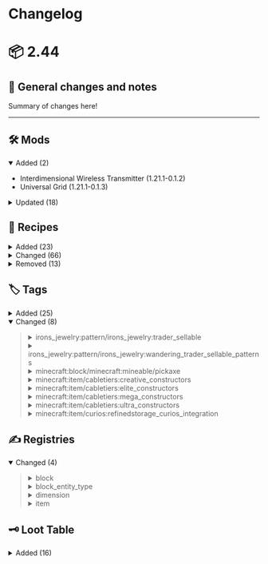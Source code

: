 # Changelog

# 📦 2.44

## 📰 General changes and notes

Summary of changes here!

---

## 🛠️ Mods

<details open>
<summary>Added (2)</summary>

- Interdimensional Wireless Transmitter (1.21.1-0.1.2)
- Universal Grid (1.21.1-0.1.3)

</details>

<details>
<summary>Updated (18)</summary>

- AllTheTweaks (2.6.1) -> (2.6.2)
- Bookshelf (21.1.56) -> (21.1.57)
- Byzantine (31.2) -> (31.3)
- Cable Tiers (1.21.1-0.1.0) -> (1.21.1-0.1.1)
- Crash Assistant (1.7.2) -> (1.7.4)
- EnderDrives (1.3.2) -> (1.2.4)
- Fireproof Boats (1.21.0-1.0.3) -> (1.21.1-1.0.4)
- Iceberg (1.3.1) -> (1.3.2)
- Iron's Gems 'n Jewelry (1.21.1-1.0.11) -> (1.21.1-1.1.0)
- JamLib (1.3.2+1.21.1) -> (1.3.5+1.21.1)
- NeoForge (21.1.146) -> (21.1.148)
- QuarryPlus (21.1.119) -> (21.1.124)
- Showcase Item (1.21-1.0.1) -> (1.21.1-1.1.0)
- Simple Backups (1.21-4.0.9) -> (1.21-4.0.10)
- Sophisticated Backpacks (3.24.5) -> (3.24.7)
- Sophisticated Core (1.3.24) -> (1.3.25)
- Sophisticated Storage (1.4.17) -> (1.4.19)
- Supplementaries (1.21-3.1.5) -> (1.21-3.1.6)

</details>

## 🍳 Recipes

<details>
<summary>Added (23)</summary>
<blockquote>

<details>
<summary>almostunified/universalgrid</summary>

```diff
+{
+  type: "almostunified:client_recipe_tracker"
+  namespace: "universalgrid"
+  recipes: [
+    "1$wireless_universal_grid"
+  ]
+}

```


</details>

<details>
<summary>fireproofboats/crimson_boat</summary>

```diff
+{
+  type: "minecraft:crafting_shaped"
+  group: "boat"
+  key: {
+    #: {
+      item: "minecraft:crimson_planks"
+    }
+  }
+  pattern: [
+    "# #"
+    "###"
+  ]
+  result: {
+    id: "fireproofboats:crimson_boat"
+  }
+}

```


</details>

<details>
<summary>fireproofboats/crimson_chest_boat</summary>

```diff
+{
+  type: "minecraft:crafting_shapeless"
+  group: "chest_boat"
+  ingredients: [
+    {
+      tag: "c:chests/wooden"
+    }
+    {
+      item: "fireproofboats:crimson_boat"
+    }
+  ]
+  result: {
+    id: "fireproofboats:crimson_chest_boat"
+  }
+}

```


</details>

<details>
<summary>fireproofboats/warped_boat</summary>

```diff
+{
+  type: "minecraft:crafting_shaped"
+  group: "boat"
+  key: {
+    #: {
+      item: "minecraft:warped_planks"
+    }
+  }
+  pattern: [
+    "# #"
+    "###"
+  ]
+  result: {
+    id: "fireproofboats:warped_boat"
+  }
+}

```


</details>

<details>
<summary>fireproofboats/warped_chest_boat</summary>

```diff
+{
+  type: "minecraft:crafting_shapeless"
+  group: "chest_boat"
+  ingredients: [
+    {
+      tag: "c:chests/wooden"
+    }
+    {
+      item: "fireproofboats:warped_boat"
+    }
+  ]
+  result: {
+    id: "fireproofboats:warped_chest_boat"
+  }
+}

```


</details>

<details>
<summary>interdimensionalwirelesstransmitter/coloring/black_interdimensional_wireless_transmitter</summary>

```diff
+{
+  type: "minecraft:crafting_shapeless"
+  category: "misc"
+  ingredients: [
+    {
+      tag: "interdimensionalwirelesstransmitter:interdimensional_wireless_transmitters"
+    }
+    {
+      tag: "c:dyes/black"
+    }
+  ]
+  result: {
+    count: 1
+    id: "interdimensionalwirelesstransmitter:black_interdimensional_wireless_transmitter"
+  }
+}

```


</details>

<details>
<summary>interdimensionalwirelesstransmitter/coloring/blue_interdimensional_wireless_transmitter</summary>

```diff
+{
+  type: "minecraft:crafting_shapeless"
+  category: "misc"
+  ingredients: [
+    {
+      tag: "interdimensionalwirelesstransmitter:interdimensional_wireless_transmitters"
+    }
+    {
+      tag: "c:dyes/blue"
+    }
+  ]
+  result: {
+    count: 1
+    id: "interdimensionalwirelesstransmitter:blue_interdimensional_wireless_transmitter"
+  }
+}

```


</details>

<details>
<summary>interdimensionalwirelesstransmitter/coloring/brown_interdimensional_wireless_transmitter</summary>

```diff
+{
+  type: "minecraft:crafting_shapeless"
+  category: "misc"
+  ingredients: [
+    {
+      tag: "interdimensionalwirelesstransmitter:interdimensional_wireless_transmitters"
+    }
+    {
+      tag: "c:dyes/brown"
+    }
+  ]
+  result: {
+    count: 1
+    id: "interdimensionalwirelesstransmitter:brown_interdimensional_wireless_transmitter"
+  }
+}

```


</details>

<details>
<summary>interdimensionalwirelesstransmitter/coloring/cyan_interdimensional_wireless_transmitter</summary>

```diff
+{
+  type: "minecraft:crafting_shapeless"
+  category: "misc"
+  ingredients: [
+    {
+      tag: "interdimensionalwirelesstransmitter:interdimensional_wireless_transmitters"
+    }
+    {
+      tag: "c:dyes/cyan"
+    }
+  ]
+  result: {
+    count: 1
+    id: "interdimensionalwirelesstransmitter:cyan_interdimensional_wireless_transmitter"
+  }
+}

```


</details>

<details>
<summary>interdimensionalwirelesstransmitter/coloring/gray_interdimensional_wireless_transmitter</summary>

```diff
+{
+  type: "minecraft:crafting_shapeless"
+  category: "misc"
+  ingredients: [
+    {
+      tag: "interdimensionalwirelesstransmitter:interdimensional_wireless_transmitters"
+    }
+    {
+      tag: "c:dyes/gray"
+    }
+  ]
+  result: {
+    count: 1
+    id: "interdimensionalwirelesstransmitter:gray_interdimensional_wireless_transmitter"
+  }
+}

```


</details>

<details>
<summary>interdimensionalwirelesstransmitter/coloring/green_interdimensional_wireless_transmitter</summary>

```diff
+{
+  type: "minecraft:crafting_shapeless"
+  category: "misc"
+  ingredients: [
+    {
+      tag: "interdimensionalwirelesstransmitter:interdimensional_wireless_transmitters"
+    }
+    {
+      tag: "c:dyes/green"
+    }
+  ]
+  result: {
+    count: 1
+    id: "interdimensionalwirelesstransmitter:green_interdimensional_wireless_transmitter"
+  }
+}

```


</details>

<details>
<summary>interdimensionalwirelesstransmitter/coloring/light_blue_interdimensional_wireless_transmitter</summary>

```diff
+{
+  type: "minecraft:crafting_shapeless"
+  category: "misc"
+  ingredients: [
+    {
+      tag: "interdimensionalwirelesstransmitter:interdimensional_wireless_transmitters"
+    }
+    {
+      tag: "c:dyes/light_blue"
+    }
+  ]
+  result: {
+    count: 1
+    id: "interdimensionalwirelesstransmitter:interdimensional_wireless_transmitter"
+  }
+}

```


</details>

<details>
<summary>interdimensionalwirelesstransmitter/coloring/light_gray_interdimensional_wireless_transmitter</summary>

```diff
+{
+  type: "minecraft:crafting_shapeless"
+  category: "misc"
+  ingredients: [
+    {
+      tag: "interdimensionalwirelesstransmitter:interdimensional_wireless_transmitters"
+    }
+    {
+      tag: "c:dyes/light_gray"
+    }
+  ]
+  result: {
+    count: 1
+    id: "interdimensionalwirelesstransmitter:light_gray_interdimensional_wireless_transmitter"
+  }
+}

```


</details>

<details>
<summary>interdimensionalwirelesstransmitter/coloring/lime_interdimensional_wireless_transmitter</summary>

```diff
+{
+  type: "minecraft:crafting_shapeless"
+  category: "misc"
+  ingredients: [
+    {
+      tag: "interdimensionalwirelesstransmitter:interdimensional_wireless_transmitters"
+    }
+    {
+      tag: "c:dyes/lime"
+    }
+  ]
+  result: {
+    count: 1
+    id: "interdimensionalwirelesstransmitter:lime_interdimensional_wireless_transmitter"
+  }
+}

```


</details>

<details>
<summary>interdimensionalwirelesstransmitter/coloring/magenta_interdimensional_wireless_transmitter</summary>

```diff
+{
+  type: "minecraft:crafting_shapeless"
+  category: "misc"
+  ingredients: [
+    {
+      tag: "interdimensionalwirelesstransmitter:interdimensional_wireless_transmitters"
+    }
+    {
+      tag: "c:dyes/magenta"
+    }
+  ]
+  result: {
+    count: 1
+    id: "interdimensionalwirelesstransmitter:magenta_interdimensional_wireless_transmitter"
+  }
+}

```


</details>

<details>
<summary>interdimensionalwirelesstransmitter/coloring/orange_interdimensional_wireless_transmitter</summary>

```diff
+{
+  type: "minecraft:crafting_shapeless"
+  category: "misc"
+  ingredients: [
+    {
+      tag: "interdimensionalwirelesstransmitter:interdimensional_wireless_transmitters"
+    }
+    {
+      tag: "c:dyes/orange"
+    }
+  ]
+  result: {
+    count: 1
+    id: "interdimensionalwirelesstransmitter:orange_interdimensional_wireless_transmitter"
+  }
+}

```


</details>

<details>
<summary>interdimensionalwirelesstransmitter/coloring/pink_interdimensional_wireless_transmitter</summary>

```diff
+{
+  type: "minecraft:crafting_shapeless"
+  category: "misc"
+  ingredients: [
+    {
+      tag: "interdimensionalwirelesstransmitter:interdimensional_wireless_transmitters"
+    }
+    {
+      tag: "c:dyes/pink"
+    }
+  ]
+  result: {
+    count: 1
+    id: "interdimensionalwirelesstransmitter:pink_interdimensional_wireless_transmitter"
+  }
+}

```


</details>

<details>
<summary>interdimensionalwirelesstransmitter/coloring/purple_interdimensional_wireless_transmitter</summary>

```diff
+{
+  type: "minecraft:crafting_shapeless"
+  category: "misc"
+  ingredients: [
+    {
+      tag: "interdimensionalwirelesstransmitter:interdimensional_wireless_transmitters"
+    }
+    {
+      tag: "c:dyes/purple"
+    }
+  ]
+  result: {
+    count: 1
+    id: "interdimensionalwirelesstransmitter:purple_interdimensional_wireless_transmitter"
+  }
+}

```


</details>

<details>
<summary>interdimensionalwirelesstransmitter/coloring/red_interdimensional_wireless_transmitter</summary>

```diff
+{
+  type: "minecraft:crafting_shapeless"
+  category: "misc"
+  ingredients: [
+    {
+      tag: "interdimensionalwirelesstransmitter:interdimensional_wireless_transmitters"
+    }
+    {
+      tag: "c:dyes/red"
+    }
+  ]
+  result: {
+    count: 1
+    id: "interdimensionalwirelesstransmitter:red_interdimensional_wireless_transmitter"
+  }
+}

```


</details>

<details>
<summary>interdimensionalwirelesstransmitter/coloring/white_interdimensional_wireless_transmitter</summary>

```diff
+{
+  type: "minecraft:crafting_shapeless"
+  category: "misc"
+  ingredients: [
+    {
+      tag: "interdimensionalwirelesstransmitter:interdimensional_wireless_transmitters"
+    }
+    {
+      tag: "c:dyes/white"
+    }
+  ]
+  result: {
+    count: 1
+    id: "interdimensionalwirelesstransmitter:white_interdimensional_wireless_transmitter"
+  }
+}

```


</details>

<details>
<summary>interdimensionalwirelesstransmitter/coloring/yellow_interdimensional_wireless_transmitter</summary>

```diff
+{
+  type: "minecraft:crafting_shapeless"
+  category: "misc"
+  ingredients: [
+    {
+      tag: "interdimensionalwirelesstransmitter:interdimensional_wireless_transmitters"
+    }
+    {
+      tag: "c:dyes/yellow"
+    }
+  ]
+  result: {
+    count: 1
+    id: "interdimensionalwirelesstransmitter:yellow_interdimensional_wireless_transmitter"
+  }
+}

```


</details>

<details>
<summary>interdimensionalwirelesstransmitter/interdimensional_wireless_transmitter</summary>

```diff
+{
+  type: "minecraft:crafting_shaped"
+  pattern: [
+    "WNW"
+    "NEN"
+    "WNW"
+  ]
+  key: {
+    W: {
+      item: "refinedstorage:wireless_transmitter"
+    }
+    N: {
+      item: "minecraft:nether_star"
+    }
+    E: {
+      item: "minecraft:elytra"
+    }
+  }
+  result: {
+    id: "interdimensionalwirelesstransmitter:interdimensional_wireless_transmitter"
+  }
+}

```


</details>

<details>
<summary>universalgrid/wireless_universal_grid</summary>

```diff
+{
+  type: "minecraft:crafting_shaped"
+  pattern: [
+    "DFD"
+    "QGQ"
+    "DCD"
+  ]
+  key: {
+    F: {
+      item: "refinedstorage:wireless_autocrafting_monitor"
+    }
+    G: {
+      item: "refinedstorage:wireless_grid"
+    }
+    C: {
+      item: "refinedstorage_quartz_arsenal:wireless_crafting_grid"
+    }
+    D: {
+      tag: "c:gems/diamond"
+    }
+    Q: {
+      item: "refinedstorage:quartz_enriched_iron"
+    }
+  }
+  result: {
+    id: "universalgrid:wireless_universal_grid"
+  }
+}

```


</details>

</blockquote>

</details>

<details>
<summary>Changed (66)</summary>
<blockquote>

<details>
<summary>almostunified/enderdrives</summary>

```diff
 {
   type: "almostunified:client_recipe_tracker"
   namespace: "enderdrives"
   recipes: [
     "1$ender_disk_16k_vanilla"
     "1$ender_disk_1k_vanilla"
     "1$ender_disk_256k_vanilla"
     "1$ender_disk_4k_vanilla"
     "1$ender_disk_64k_vanilla"
-    "1$tape_disk"
   ]
 }

```


</details>

<details>
<summary>cabletiers/coloring/black_creative_disk_interface</summary>

```diff
 {
   type: "minecraft:crafting_shapeless"
   category: "misc"
   ingredients: [
     {
-      tag: "cabletiers:creative_constructors"
+      tag: "cabletiers:creative_disk_interfaces"
     }
     {
       tag: "c:dyes/black"
     }
   ]
   result: {
     count: 1
     id: "cabletiers:black_creative_disk_interface"
   }
 }

```


</details>

<details>
<summary>cabletiers/coloring/black_elite_disk_interface</summary>

```diff
 {
   type: "minecraft:crafting_shapeless"
   category: "misc"
   ingredients: [
     {
-      tag: "cabletiers:elite_constructors"
+      tag: "cabletiers:elite_disk_interfaces"
     }
     {
       tag: "c:dyes/black"
     }
   ]
   result: {
     count: 1
     id: "cabletiers:black_elite_disk_interface"
   }
 }

```


</details>

<details>
<summary>cabletiers/coloring/black_mega_disk_interface</summary>

```diff
 {
   type: "minecraft:crafting_shapeless"
   category: "misc"
   ingredients: [
     {
-      tag: "cabletiers:mega_constructors"
+      tag: "cabletiers:mega_disk_interfaces"
     }
     {
       tag: "c:dyes/black"
     }
   ]
   result: {
     count: 1
     id: "cabletiers:black_mega_disk_interface"
   }
 }

```


</details>

<details>
<summary>cabletiers/coloring/black_ultra_disk_interface</summary>

```diff
 {
   type: "minecraft:crafting_shapeless"
   category: "misc"
   ingredients: [
     {
-      tag: "cabletiers:ultra_constructors"
+      tag: "cabletiers:ultra_disk_interfaces"
     }
     {
       tag: "c:dyes/black"
     }
   ]
   result: {
     count: 1
     id: "cabletiers:black_ultra_disk_interface"
   }
 }

```


</details>

<details>
<summary>cabletiers/coloring/blue_creative_disk_interface</summary>

```diff
 {
   type: "minecraft:crafting_shapeless"
   category: "misc"
   ingredients: [
     {
-      tag: "cabletiers:creative_constructors"
+      tag: "cabletiers:creative_disk_interfaces"
     }
     {
       tag: "c:dyes/blue"
     }
   ]
   result: {
     count: 1
     id: "cabletiers:blue_creative_disk_interface"
   }
 }

```


</details>

<details>
<summary>cabletiers/coloring/blue_elite_disk_interface</summary>

```diff
 {
   type: "minecraft:crafting_shapeless"
   category: "misc"
   ingredients: [
     {
-      tag: "cabletiers:elite_constructors"
+      tag: "cabletiers:elite_disk_interfaces"
     }
     {
       tag: "c:dyes/blue"
     }
   ]
   result: {
     count: 1
     id: "cabletiers:blue_elite_disk_interface"
   }
 }

```


</details>

<details>
<summary>cabletiers/coloring/blue_mega_disk_interface</summary>

```diff
 {
   type: "minecraft:crafting_shapeless"
   category: "misc"
   ingredients: [
     {
-      tag: "cabletiers:mega_constructors"
+      tag: "cabletiers:mega_disk_interfaces"
     }
     {
       tag: "c:dyes/blue"
     }
   ]
   result: {
     count: 1
     id: "cabletiers:blue_mega_disk_interface"
   }
 }

```


</details>

<details>
<summary>cabletiers/coloring/blue_ultra_disk_interface</summary>

```diff
 {
   type: "minecraft:crafting_shapeless"
   category: "misc"
   ingredients: [
     {
-      tag: "cabletiers:ultra_constructors"
+      tag: "cabletiers:ultra_disk_interfaces"
     }
     {
       tag: "c:dyes/blue"
     }
   ]
   result: {
     count: 1
     id: "cabletiers:blue_ultra_disk_interface"
   }
 }

```


</details>

<details>
<summary>cabletiers/coloring/brown_creative_disk_interface</summary>

```diff
 {
   type: "minecraft:crafting_shapeless"
   category: "misc"
   ingredients: [
     {
-      tag: "cabletiers:creative_constructors"
+      tag: "cabletiers:creative_disk_interfaces"
     }
     {
       tag: "c:dyes/brown"
     }
   ]
   result: {
     count: 1
     id: "cabletiers:brown_creative_disk_interface"
   }
 }

```


</details>

<details>
<summary>cabletiers/coloring/brown_elite_disk_interface</summary>

```diff
 {
   type: "minecraft:crafting_shapeless"
   category: "misc"
   ingredients: [
     {
-      tag: "cabletiers:elite_constructors"
+      tag: "cabletiers:elite_disk_interfaces"
     }
     {
       tag: "c:dyes/brown"
     }
   ]
   result: {
     count: 1
     id: "cabletiers:brown_elite_disk_interface"
   }
 }

```


</details>

<details>
<summary>cabletiers/coloring/brown_mega_disk_interface</summary>

```diff
 {
   type: "minecraft:crafting_shapeless"
   category: "misc"
   ingredients: [
     {
-      tag: "cabletiers:mega_constructors"
+      tag: "cabletiers:mega_disk_interfaces"
     }
     {
       tag: "c:dyes/brown"
     }
   ]
   result: {
     count: 1
     id: "cabletiers:brown_mega_disk_interface"
   }
 }

```


</details>

<details>
<summary>cabletiers/coloring/brown_ultra_disk_interface</summary>

```diff
 {
   type: "minecraft:crafting_shapeless"
   category: "misc"
   ingredients: [
     {
-      tag: "cabletiers:ultra_constructors"
+      tag: "cabletiers:ultra_disk_interfaces"
     }
     {
       tag: "c:dyes/brown"
     }
   ]
   result: {
     count: 1
     id: "cabletiers:brown_ultra_disk_interface"
   }
 }

```


</details>

<details>
<summary>cabletiers/coloring/cyan_creative_disk_interface</summary>

```diff
 {
   type: "minecraft:crafting_shapeless"
   category: "misc"
   ingredients: [
     {
-      tag: "cabletiers:creative_constructors"
+      tag: "cabletiers:creative_disk_interfaces"
     }
     {
       tag: "c:dyes/cyan"
     }
   ]
   result: {
     count: 1
     id: "cabletiers:cyan_creative_disk_interface"
   }
 }

```


</details>

<details>
<summary>cabletiers/coloring/cyan_elite_disk_interface</summary>

```diff
 {
   type: "minecraft:crafting_shapeless"
   category: "misc"
   ingredients: [
     {
-      tag: "cabletiers:elite_constructors"
+      tag: "cabletiers:elite_disk_interfaces"
     }
     {
       tag: "c:dyes/cyan"
     }
   ]
   result: {
     count: 1
     id: "cabletiers:cyan_elite_disk_interface"
   }
 }

```


</details>

<details>
<summary>cabletiers/coloring/cyan_mega_disk_interface</summary>

```diff
 {
   type: "minecraft:crafting_shapeless"
   category: "misc"
   ingredients: [
     {
-      tag: "cabletiers:mega_constructors"
+      tag: "cabletiers:mega_disk_interfaces"
     }
     {
       tag: "c:dyes/cyan"
     }
   ]
   result: {
     count: 1
     id: "cabletiers:cyan_mega_disk_interface"
   }
 }

```


</details>

<details>
<summary>cabletiers/coloring/cyan_ultra_disk_interface</summary>

```diff
 {
   type: "minecraft:crafting_shapeless"
   category: "misc"
   ingredients: [
     {
-      tag: "cabletiers:ultra_constructors"
+      tag: "cabletiers:ultra_disk_interfaces"
     }
     {
       tag: "c:dyes/cyan"
     }
   ]
   result: {
     count: 1
     id: "cabletiers:cyan_ultra_disk_interface"
   }
 }

```


</details>

<details>
<summary>cabletiers/coloring/gray_creative_disk_interface</summary>

```diff
 {
   type: "minecraft:crafting_shapeless"
   category: "misc"
   ingredients: [
     {
-      tag: "cabletiers:creative_constructors"
+      tag: "cabletiers:creative_disk_interfaces"
     }
     {
       tag: "c:dyes/gray"
     }
   ]
   result: {
     count: 1
     id: "cabletiers:creative_disk_interface"
   }
 }

```


</details>

<details>
<summary>cabletiers/coloring/gray_elite_disk_interface</summary>

```diff
 {
   type: "minecraft:crafting_shapeless"
   category: "misc"
   ingredients: [
     {
-      tag: "cabletiers:elite_constructors"
+      tag: "cabletiers:elite_disk_interfaces"
     }
     {
       tag: "c:dyes/gray"
     }
   ]
   result: {
     count: 1
     id: "cabletiers:elite_disk_interface"
   }
 }

```


</details>

<details>
<summary>cabletiers/coloring/gray_mega_disk_interface</summary>

```diff
 {
   type: "minecraft:crafting_shapeless"
   category: "misc"
   ingredients: [
     {
-      tag: "cabletiers:mega_constructors"
+      tag: "cabletiers:mega_disk_interfaces"
     }
     {
       tag: "c:dyes/gray"
     }
   ]
   result: {
     count: 1
     id: "cabletiers:mega_disk_interface"
   }
 }

```


</details>

<details>
<summary>cabletiers/coloring/gray_ultra_disk_interface</summary>

```diff
 {
   type: "minecraft:crafting_shapeless"
   category: "misc"
   ingredients: [
     {
-      tag: "cabletiers:ultra_constructors"
+      tag: "cabletiers:ultra_disk_interfaces"
     }
     {
       tag: "c:dyes/gray"
     }
   ]
   result: {
     count: 1
     id: "cabletiers:ultra_disk_interface"
   }
 }

```


</details>

<details>
<summary>cabletiers/coloring/green_creative_disk_interface</summary>

```diff
 {
   type: "minecraft:crafting_shapeless"
   category: "misc"
   ingredients: [
     {
-      tag: "cabletiers:creative_constructors"
+      tag: "cabletiers:creative_disk_interfaces"
     }
     {
       tag: "c:dyes/green"
     }
   ]
   result: {
     count: 1
     id: "cabletiers:green_creative_disk_interface"
   }
 }

```


</details>

<details>
<summary>cabletiers/coloring/green_elite_disk_interface</summary>

```diff
 {
   type: "minecraft:crafting_shapeless"
   category: "misc"
   ingredients: [
     {
-      tag: "cabletiers:elite_constructors"
+      tag: "cabletiers:elite_disk_interfaces"
     }
     {
       tag: "c:dyes/green"
     }
   ]
   result: {
     count: 1
     id: "cabletiers:green_elite_disk_interface"
   }
 }

```


</details>

<details>
<summary>cabletiers/coloring/green_mega_disk_interface</summary>

```diff
 {
   type: "minecraft:crafting_shapeless"
   category: "misc"
   ingredients: [
     {
-      tag: "cabletiers:mega_constructors"
+      tag: "cabletiers:mega_disk_interfaces"
     }
     {
       tag: "c:dyes/green"
     }
   ]
   result: {
     count: 1
     id: "cabletiers:green_mega_disk_interface"
   }
 }

```


</details>

<details>
<summary>cabletiers/coloring/green_ultra_disk_interface</summary>

```diff
 {
   type: "minecraft:crafting_shapeless"
   category: "misc"
   ingredients: [
     {
-      tag: "cabletiers:ultra_constructors"
+      tag: "cabletiers:ultra_disk_interfaces"
     }
     {
       tag: "c:dyes/green"
     }
   ]
   result: {
     count: 1
     id: "cabletiers:green_ultra_disk_interface"
   }
 }

```


</details>

<details>
<summary>cabletiers/coloring/light_blue_creative_disk_interface</summary>

```diff
 {
   type: "minecraft:crafting_shapeless"
   category: "misc"
   ingredients: [
     {
-      tag: "cabletiers:creative_constructors"
+      tag: "cabletiers:creative_disk_interfaces"
     }
     {
       tag: "c:dyes/light_blue"
     }
   ]
   result: {
     count: 1
     id: "cabletiers:light_blue_creative_disk_interface"
   }
 }

```


</details>

<details>
<summary>cabletiers/coloring/light_blue_elite_disk_interface</summary>

```diff
 {
   type: "minecraft:crafting_shapeless"
   category: "misc"
   ingredients: [
     {
-      tag: "cabletiers:elite_constructors"
+      tag: "cabletiers:elite_disk_interfaces"
     }
     {
       tag: "c:dyes/light_blue"
     }
   ]
   result: {
     count: 1
     id: "cabletiers:light_blue_elite_disk_interface"
   }
 }

```


</details>

<details>
<summary>cabletiers/coloring/light_blue_mega_disk_interface</summary>

```diff
 {
   type: "minecraft:crafting_shapeless"
   category: "misc"
   ingredients: [
     {
-      tag: "cabletiers:mega_constructors"
+      tag: "cabletiers:mega_disk_interfaces"
     }
     {
       tag: "c:dyes/light_blue"
     }
   ]
   result: {
     count: 1
     id: "cabletiers:light_blue_mega_disk_interface"
   }
 }

```


</details>

<details>
<summary>cabletiers/coloring/light_blue_ultra_disk_interface</summary>

```diff
 {
   type: "minecraft:crafting_shapeless"
   category: "misc"
   ingredients: [
     {
-      tag: "cabletiers:ultra_constructors"
+      tag: "cabletiers:ultra_disk_interfaces"
     }
     {
       tag: "c:dyes/light_blue"
     }
   ]
   result: {
     count: 1
     id: "cabletiers:light_blue_ultra_disk_interface"
   }
 }

```


</details>

<details>
<summary>cabletiers/coloring/light_gray_creative_disk_interface</summary>

```diff
 {
   type: "minecraft:crafting_shapeless"
   category: "misc"
   ingredients: [
     {
-      tag: "cabletiers:creative_constructors"
+      tag: "cabletiers:creative_disk_interfaces"
     }
     {
       tag: "c:dyes/light_gray"
     }
   ]
   result: {
     count: 1
     id: "cabletiers:light_gray_creative_disk_interface"
   }
 }

```


</details>

<details>
<summary>cabletiers/coloring/light_gray_elite_disk_interface</summary>

```diff
 {
   type: "minecraft:crafting_shapeless"
   category: "misc"
   ingredients: [
     {
-      tag: "cabletiers:elite_constructors"
+      tag: "cabletiers:elite_disk_interfaces"
     }
     {
       tag: "c:dyes/light_gray"
     }
   ]
   result: {
     count: 1
     id: "cabletiers:light_gray_elite_disk_interface"
   }
 }

```


</details>

<details>
<summary>cabletiers/coloring/light_gray_mega_disk_interface</summary>

```diff
 {
   type: "minecraft:crafting_shapeless"
   category: "misc"
   ingredients: [
     {
-      tag: "cabletiers:mega_constructors"
+      tag: "cabletiers:mega_disk_interfaces"
     }
     {
       tag: "c:dyes/light_gray"
     }
   ]
   result: {
     count: 1
     id: "cabletiers:light_gray_mega_disk_interface"
   }
 }

```


</details>

<details>
<summary>cabletiers/coloring/light_gray_ultra_disk_interface</summary>

```diff
 {
   type: "minecraft:crafting_shapeless"
   category: "misc"
   ingredients: [
     {
-      tag: "cabletiers:ultra_constructors"
+      tag: "cabletiers:ultra_disk_interfaces"
     }
     {
       tag: "c:dyes/light_gray"
     }
   ]
   result: {
     count: 1
     id: "cabletiers:light_gray_ultra_disk_interface"
   }
 }

```


</details>

<details>
<summary>cabletiers/coloring/lime_creative_disk_interface</summary>

```diff
 {
   type: "minecraft:crafting_shapeless"
   category: "misc"
   ingredients: [
     {
-      tag: "cabletiers:creative_constructors"
+      tag: "cabletiers:creative_disk_interfaces"
     }
     {
       tag: "c:dyes/lime"
     }
   ]
   result: {
     count: 1
     id: "cabletiers:lime_creative_disk_interface"
   }
 }

```


</details>

<details>
<summary>cabletiers/coloring/lime_elite_disk_interface</summary>

```diff
 {
   type: "minecraft:crafting_shapeless"
   category: "misc"
   ingredients: [
     {
-      tag: "cabletiers:elite_constructors"
+      tag: "cabletiers:elite_disk_interfaces"
     }
     {
       tag: "c:dyes/lime"
     }
   ]
   result: {
     count: 1
     id: "cabletiers:lime_elite_disk_interface"
   }
 }

```


</details>

<details>
<summary>cabletiers/coloring/lime_mega_disk_interface</summary>

```diff
 {
   type: "minecraft:crafting_shapeless"
   category: "misc"
   ingredients: [
     {
-      tag: "cabletiers:mega_constructors"
+      tag: "cabletiers:mega_disk_interfaces"
     }
     {
       tag: "c:dyes/lime"
     }
   ]
   result: {
     count: 1
     id: "cabletiers:lime_mega_disk_interface"
   }
 }

```


</details>

<details>
<summary>cabletiers/coloring/lime_ultra_disk_interface</summary>

```diff
 {
   type: "minecraft:crafting_shapeless"
   category: "misc"
   ingredients: [
     {
-      tag: "cabletiers:ultra_constructors"
+      tag: "cabletiers:ultra_disk_interfaces"
     }
     {
       tag: "c:dyes/lime"
     }
   ]
   result: {
     count: 1
     id: "cabletiers:lime_ultra_disk_interface"
   }
 }

```


</details>

<details>
<summary>cabletiers/coloring/magenta_creative_disk_interface</summary>

```diff
 {
   type: "minecraft:crafting_shapeless"
   category: "misc"
   ingredients: [
     {
-      tag: "cabletiers:creative_constructors"
+      tag: "cabletiers:creative_disk_interfaces"
     }
     {
       tag: "c:dyes/magenta"
     }
   ]
   result: {
     count: 1
     id: "cabletiers:magenta_creative_disk_interface"
   }
 }

```


</details>

<details>
<summary>cabletiers/coloring/magenta_elite_disk_interface</summary>

```diff
 {
   type: "minecraft:crafting_shapeless"
   category: "misc"
   ingredients: [
     {
-      tag: "cabletiers:elite_constructors"
+      tag: "cabletiers:elite_disk_interfaces"
     }
     {
       tag: "c:dyes/magenta"
     }
   ]
   result: {
     count: 1
     id: "cabletiers:magenta_elite_disk_interface"
   }
 }

```


</details>

<details>
<summary>cabletiers/coloring/magenta_mega_disk_interface</summary>

```diff
 {
   type: "minecraft:crafting_shapeless"
   category: "misc"
   ingredients: [
     {
-      tag: "cabletiers:mega_constructors"
+      tag: "cabletiers:mega_disk_interfaces"
     }
     {
       tag: "c:dyes/magenta"
     }
   ]
   result: {
     count: 1
     id: "cabletiers:magenta_mega_disk_interface"
   }
 }

```


</details>

<details>
<summary>cabletiers/coloring/magenta_ultra_disk_interface</summary>

```diff
 {
   type: "minecraft:crafting_shapeless"
   category: "misc"
   ingredients: [
     {
-      tag: "cabletiers:ultra_constructors"
+      tag: "cabletiers:ultra_disk_interfaces"
     }
     {
       tag: "c:dyes/magenta"
     }
   ]
   result: {
     count: 1
     id: "cabletiers:magenta_ultra_disk_interface"
   }
 }

```


</details>

<details>
<summary>cabletiers/coloring/orange_creative_disk_interface</summary>

```diff
 {
   type: "minecraft:crafting_shapeless"
   category: "misc"
   ingredients: [
     {
-      tag: "cabletiers:creative_constructors"
+      tag: "cabletiers:creative_disk_interfaces"
     }
     {
       tag: "c:dyes/orange"
     }
   ]
   result: {
     count: 1
     id: "cabletiers:orange_creative_disk_interface"
   }
 }

```


</details>

<details>
<summary>cabletiers/coloring/orange_elite_disk_interface</summary>

```diff
 {
   type: "minecraft:crafting_shapeless"
   category: "misc"
   ingredients: [
     {
-      tag: "cabletiers:elite_constructors"
+      tag: "cabletiers:elite_disk_interfaces"
     }
     {
       tag: "c:dyes/orange"
     }
   ]
   result: {
     count: 1
     id: "cabletiers:orange_elite_disk_interface"
   }
 }

```


</details>

<details>
<summary>cabletiers/coloring/orange_mega_disk_interface</summary>

```diff
 {
   type: "minecraft:crafting_shapeless"
   category: "misc"
   ingredients: [
     {
-      tag: "cabletiers:mega_constructors"
+      tag: "cabletiers:mega_disk_interfaces"
     }
     {
       tag: "c:dyes/orange"
     }
   ]
   result: {
     count: 1
     id: "cabletiers:orange_mega_disk_interface"
   }
 }

```


</details>

<details>
<summary>cabletiers/coloring/orange_ultra_disk_interface</summary>

```diff
 {
   type: "minecraft:crafting_shapeless"
   category: "misc"
   ingredients: [
     {
-      tag: "cabletiers:ultra_constructors"
+      tag: "cabletiers:ultra_disk_interfaces"
     }
     {
       tag: "c:dyes/orange"
     }
   ]
   result: {
     count: 1
     id: "cabletiers:orange_ultra_disk_interface"
   }
 }

```


</details>

<details>
<summary>cabletiers/coloring/pink_creative_disk_interface</summary>

```diff
 {
   type: "minecraft:crafting_shapeless"
   category: "misc"
   ingredients: [
     {
-      tag: "cabletiers:creative_constructors"
+      tag: "cabletiers:creative_disk_interfaces"
     }
     {
       tag: "c:dyes/pink"
     }
   ]
   result: {
     count: 1
     id: "cabletiers:pink_creative_disk_interface"
   }
 }

```


</details>

<details>
<summary>cabletiers/coloring/pink_elite_disk_interface</summary>

```diff
 {
   type: "minecraft:crafting_shapeless"
   category: "misc"
   ingredients: [
     {
-      tag: "cabletiers:elite_constructors"
+      tag: "cabletiers:elite_disk_interfaces"
     }
     {
       tag: "c:dyes/pink"
     }
   ]
   result: {
     count: 1
     id: "cabletiers:pink_elite_disk_interface"
   }
 }

```


</details>

<details>
<summary>cabletiers/coloring/pink_mega_disk_interface</summary>

```diff
 {
   type: "minecraft:crafting_shapeless"
   category: "misc"
   ingredients: [
     {
-      tag: "cabletiers:mega_constructors"
+      tag: "cabletiers:mega_disk_interfaces"
     }
     {
       tag: "c:dyes/pink"
     }
   ]
   result: {
     count: 1
     id: "cabletiers:pink_mega_disk_interface"
   }
 }

```


</details>

<details>
<summary>cabletiers/coloring/pink_ultra_disk_interface</summary>

```diff
 {
   type: "minecraft:crafting_shapeless"
   category: "misc"
   ingredients: [
     {
-      tag: "cabletiers:ultra_constructors"
+      tag: "cabletiers:ultra_disk_interfaces"
     }
     {
       tag: "c:dyes/pink"
     }
   ]
   result: {
     count: 1
     id: "cabletiers:pink_ultra_disk_interface"
   }
 }

```


</details>

<details>
<summary>cabletiers/coloring/purple_creative_disk_interface</summary>

```diff
 {
   type: "minecraft:crafting_shapeless"
   category: "misc"
   ingredients: [
     {
-      tag: "cabletiers:creative_constructors"
+      tag: "cabletiers:creative_disk_interfaces"
     }
     {
       tag: "c:dyes/purple"
     }
   ]
   result: {
     count: 1
     id: "cabletiers:purple_creative_disk_interface"
   }
 }

```


</details>

<details>
<summary>cabletiers/coloring/purple_elite_disk_interface</summary>

```diff
 {
   type: "minecraft:crafting_shapeless"
   category: "misc"
   ingredients: [
     {
-      tag: "cabletiers:elite_constructors"
+      tag: "cabletiers:elite_disk_interfaces"
     }
     {
       tag: "c:dyes/purple"
     }
   ]
   result: {
     count: 1
     id: "cabletiers:purple_elite_disk_interface"
   }
 }

```


</details>

<details>
<summary>cabletiers/coloring/purple_mega_disk_interface</summary>

```diff
 {
   type: "minecraft:crafting_shapeless"
   category: "misc"
   ingredients: [
     {
-      tag: "cabletiers:mega_constructors"
+      tag: "cabletiers:mega_disk_interfaces"
     }
     {
       tag: "c:dyes/purple"
     }
   ]
   result: {
     count: 1
     id: "cabletiers:purple_mega_disk_interface"
   }
 }

```


</details>

<details>
<summary>cabletiers/coloring/purple_ultra_disk_interface</summary>

```diff
 {
   type: "minecraft:crafting_shapeless"
   category: "misc"
   ingredients: [
     {
-      tag: "cabletiers:ultra_constructors"
+      tag: "cabletiers:ultra_disk_interfaces"
     }
     {
       tag: "c:dyes/purple"
     }
   ]
   result: {
     count: 1
     id: "cabletiers:purple_ultra_disk_interface"
   }
 }

```


</details>

<details>
<summary>cabletiers/coloring/red_creative_disk_interface</summary>

```diff
 {
   type: "minecraft:crafting_shapeless"
   category: "misc"
   ingredients: [
     {
-      tag: "cabletiers:creative_constructors"
+      tag: "cabletiers:creative_disk_interfaces"
     }
     {
       tag: "c:dyes/red"
     }
   ]
   result: {
     count: 1
     id: "cabletiers:red_creative_disk_interface"
   }
 }

```


</details>

<details>
<summary>cabletiers/coloring/red_elite_disk_interface</summary>

```diff
 {
   type: "minecraft:crafting_shapeless"
   category: "misc"
   ingredients: [
     {
-      tag: "cabletiers:elite_constructors"
+      tag: "cabletiers:elite_disk_interfaces"
     }
     {
       tag: "c:dyes/red"
     }
   ]
   result: {
     count: 1
     id: "cabletiers:red_elite_disk_interface"
   }
 }

```


</details>

<details>
<summary>cabletiers/coloring/red_mega_disk_interface</summary>

```diff
 {
   type: "minecraft:crafting_shapeless"
   category: "misc"
   ingredients: [
     {
-      tag: "cabletiers:mega_constructors"
+      tag: "cabletiers:mega_disk_interfaces"
     }
     {
       tag: "c:dyes/red"
     }
   ]
   result: {
     count: 1
     id: "cabletiers:red_mega_disk_interface"
   }
 }

```


</details>

<details>
<summary>cabletiers/coloring/red_ultra_disk_interface</summary>

```diff
 {
   type: "minecraft:crafting_shapeless"
   category: "misc"
   ingredients: [
     {
-      tag: "cabletiers:ultra_constructors"
+      tag: "cabletiers:ultra_disk_interfaces"
     }
     {
       tag: "c:dyes/red"
     }
   ]
   result: {
     count: 1
     id: "cabletiers:red_ultra_disk_interface"
   }
 }

```


</details>

<details>
<summary>cabletiers/coloring/white_creative_disk_interface</summary>

```diff
 {
   type: "minecraft:crafting_shapeless"
   category: "misc"
   ingredients: [
     {
-      tag: "cabletiers:creative_constructors"
+      tag: "cabletiers:creative_disk_interfaces"
     }
     {
       tag: "c:dyes/white"
     }
   ]
   result: {
     count: 1
     id: "cabletiers:white_creative_disk_interface"
   }
 }

```


</details>

<details>
<summary>cabletiers/coloring/white_elite_disk_interface</summary>

```diff
 {
   type: "minecraft:crafting_shapeless"
   category: "misc"
   ingredients: [
     {
-      tag: "cabletiers:elite_constructors"
+      tag: "cabletiers:elite_disk_interfaces"
     }
     {
       tag: "c:dyes/white"
     }
   ]
   result: {
     count: 1
     id: "cabletiers:white_elite_disk_interface"
   }
 }

```


</details>

<details>
<summary>cabletiers/coloring/white_mega_disk_interface</summary>

```diff
 {
   type: "minecraft:crafting_shapeless"
   category: "misc"
   ingredients: [
     {
-      tag: "cabletiers:mega_constructors"
+      tag: "cabletiers:mega_disk_interfaces"
     }
     {
       tag: "c:dyes/white"
     }
   ]
   result: {
     count: 1
     id: "cabletiers:white_mega_disk_interface"
   }
 }

```


</details>

<details>
<summary>cabletiers/coloring/white_ultra_disk_interface</summary>

```diff
 {
   type: "minecraft:crafting_shapeless"
   category: "misc"
   ingredients: [
     {
-      tag: "cabletiers:ultra_constructors"
+      tag: "cabletiers:ultra_disk_interfaces"
     }
     {
       tag: "c:dyes/white"
     }
   ]
   result: {
     count: 1
     id: "cabletiers:white_ultra_disk_interface"
   }
 }

```


</details>

<details>
<summary>cabletiers/coloring/yellow_creative_disk_interface</summary>

```diff
 {
   type: "minecraft:crafting_shapeless"
   category: "misc"
   ingredients: [
     {
-      tag: "cabletiers:creative_constructors"
+      tag: "cabletiers:creative_disk_interfaces"
     }
     {
       tag: "c:dyes/yellow"
     }
   ]
   result: {
     count: 1
     id: "cabletiers:yellow_creative_disk_interface"
   }
 }

```


</details>

<details>
<summary>cabletiers/coloring/yellow_elite_disk_interface</summary>

```diff
 {
   type: "minecraft:crafting_shapeless"
   category: "misc"
   ingredients: [
     {
-      tag: "cabletiers:elite_constructors"
+      tag: "cabletiers:elite_disk_interfaces"
     }
     {
       tag: "c:dyes/yellow"
     }
   ]
   result: {
     count: 1
     id: "cabletiers:yellow_elite_disk_interface"
   }
 }

```


</details>

<details>
<summary>cabletiers/coloring/yellow_mega_disk_interface</summary>

```diff
 {
   type: "minecraft:crafting_shapeless"
   category: "misc"
   ingredients: [
     {
-      tag: "cabletiers:mega_constructors"
+      tag: "cabletiers:mega_disk_interfaces"
     }
     {
       tag: "c:dyes/yellow"
     }
   ]
   result: {
     count: 1
     id: "cabletiers:yellow_mega_disk_interface"
   }
 }

```


</details>

<details>
<summary>cabletiers/coloring/yellow_ultra_disk_interface</summary>

```diff
 {
   type: "minecraft:crafting_shapeless"
   category: "misc"
   ingredients: [
     {
-      tag: "cabletiers:ultra_constructors"
+      tag: "cabletiers:ultra_disk_interfaces"
     }
     {
       tag: "c:dyes/yellow"
     }
   ]
   result: {
     count: 1
     id: "cabletiers:yellow_ultra_disk_interface"
   }
 }

```


</details>

<details>
<summary>quarryplus/repeat_tick_module</summary>

```diff
 {
   type: "minecraft:crafting_shaped"
   category: "misc"
   key: {
     a: {
       tag: "c:gems/amethyst"
     }
     m: {
       tag: "quarryplus:markers"
     }
     p: {
       item: "minecraft:prismarine_shard"
     }
     w: {
-      item: "minecraft:lingering_potion"
+      item: "minecraft:dragon_breath"
     }
   }
   pattern: [
     "apa"
     "pwp"
     "apm"
   ]
   result: {
     count: 1
     id: "quarryplus:repeat_tick_module"
   }
 }

```


</details>

</blockquote>

</details>

<details>
<summary>Removed (13)</summary>
<blockquote>

<details>
<summary>enderdrives/tape_disk</summary>

```diff
-{
-  type: "minecraft:crafting_shaped"
-  pattern: [
-    "GSG"
-    "SCS"
-    "NPN"
-  ]
-  key: {
-    G: {
-      item: "ae2:quartz_glass"
-    }
-    S: {
-      item: "ae2:sky_dust"
-    }
-    C: {
-      item: "ae2:cell_component_256k"
-    }
-    N: {
-      tag: "c:ingots/netherite"
-    }
-    P: {
-      item: "ae2:light_blue_paint_ball"
-    }
-  }
-  result: {
-    id: "enderdrives:tape_disk"
-    count: 1
-  }
-}

```


</details>

<details>
<summary>extradisks/blocks/infinite_chemical_storage_block</summary>

```diff
-{
-  neoforge:conditions: [
-    {
-      type: "neoforge:mod_loaded"
-      modid: "mekanism"
-    }
-    {
-      type: "neoforge:mod_loaded"
-      modid: "refinedstorage_mekanism_integration"
-    }
-  ]
-  type: "minecraft:crafting_shaped"
-  category: "misc"
-  key: {
-    C: {
-      item: "extradisks:advanced_machine_casing"
-    }
-    O: {
-      tag: "c:ingots/osmium"
-    }
-    P: {
-      tag: "refinedstorage:parts/chemical/infinite"
-    }
-    R: {
-      tag: "c:dusts/redstone"
-    }
-  }
-  pattern: [
-    "OPO"
-    "OCO"
-    "ORO"
-  ]
-  result: {
-    count: 1
-    id: "extradisks:infinite_chemical_storage_block"
-  }
-}

```


</details>

<details>
<summary>extradisks/blocks/infinite_fluid_storage_block</summary>

```diff
-{
-  type: "minecraft:crafting_shaped"
-  category: "misc"
-  key: {
-    C: {
-      item: "extradisks:advanced_machine_casing"
-    }
-    P: {
-      tag: "refinedstorage:parts/fluids/infinite"
-    }
-    Q: {
-      item: "refinedstorage:quartz_enriched_iron"
-    }
-    R: {
-      tag: "c:dusts/redstone"
-    }
-  }
-  pattern: [
-    "QPQ"
-    "QCQ"
-    "QRQ"
-  ]
-  result: {
-    count: 1
-    id: "extradisks:infinite_fluid_storage_block"
-  }
-}

```


</details>

<details>
<summary>extradisks/blocks/infinite_item_storage_block</summary>

```diff
-{
-  type: "minecraft:crafting_shaped"
-  category: "misc"
-  key: {
-    C: {
-      item: "extradisks:advanced_machine_casing"
-    }
-    P: {
-      tag: "refinedstorage:parts/items/infinite"
-    }
-    Q: {
-      item: "refinedstorage:quartz_enriched_iron"
-    }
-    R: {
-      tag: "c:dusts/redstone"
-    }
-  }
-  pattern: [
-    "QPQ"
-    "QCQ"
-    "QRQ"
-  ]
-  result: {
-    count: 1
-    id: "extradisks:infinite_item_storage_block"
-  }
-}

```


</details>

<details>
<summary>extradisks/disk/shaped/infinite_chemical_storage_disk</summary>

```diff
-{
-  neoforge:conditions: [
-    {
-      type: "neoforge:mod_loaded"
-      modid: "mekanism"
-    }
-    {
-      type: "neoforge:mod_loaded"
-      modid: "refinedstorage_mekanism_integration"
-    }
-  ]
-  type: "minecraft:crafting_shaped"
-  category: "misc"
-  key: {
-    G: {
-      tag: "c:glass_blocks"
-    }
-    O: {
-      tag: "c:ingots/osmium"
-    }
-    P: {
-      tag: "refinedstorage:parts/chemical/infinite"
-    }
-    R: {
-      item: "refinedstorage:quartz_enriched_iron"
-    }
-  }
-  pattern: [
-    "GRG"
-    "RPR"
-    "OOO"
-  ]
-  result: {
-    count: 1
-    id: "extradisks:infinite_chemical_storage_disk"
-  }
-}

```


</details>

<details>
<summary>extradisks/disk/shaped/infinite_fluid_storage_disk</summary>

```diff
-{
-  type: "minecraft:crafting_shaped"
-  category: "misc"
-  key: {
-    A: {
-      item: "refinedstorage:advanced_processor"
-    }
-    E: {
-      item: "refinedstorage:quartz_enriched_iron"
-    }
-    G: {
-      tag: "c:glass_blocks"
-    }
-    I: {
-      item: "refinedstorage:improved_processor"
-    }
-    P: {
-      tag: "refinedstorage:parts/fluids/infinite"
-    }
-  }
-  pattern: [
-    "GEG"
-    "EPE"
-    "IAI"
-  ]
-  result: {
-    count: 1
-    id: "extradisks:infinite_fluid_storage_disk"
-  }
-}

```


</details>

<details>
<summary>extradisks/disk/shaped/infinite_item_storage_disk</summary>

```diff
-{
-  type: "minecraft:crafting_shaped"
-  category: "misc"
-  key: {
-    A: {
-      item: "refinedstorage:advanced_processor"
-    }
-    E: {
-      item: "refinedstorage:quartz_enriched_iron"
-    }
-    G: {
-      tag: "c:glass_blocks"
-    }
-    I: {
-      item: "refinedstorage:improved_processor"
-    }
-    P: {
-      tag: "refinedstorage:parts/items/infinite"
-    }
-  }
-  pattern: [
-    "GEG"
-    "EPE"
-    "IAI"
-  ]
-  result: {
-    count: 1
-    id: "extradisks:infinite_item_storage_disk"
-  }
-}

```


</details>

<details>
<summary>extradisks/disk/shapeless/infinite_chemical_storage_disk</summary>

```diff
-{
-  neoforge:conditions: [
-    {
-      type: "neoforge:mod_loaded"
-      modid: "mekanism"
-    }
-    {
-      type: "neoforge:mod_loaded"
-      modid: "refinedstorage_mekanism_integration"
-    }
-  ]
-  type: "minecraft:crafting_shapeless"
-  category: "misc"
-  ingredients: [
-    {
-      item: "extradisks:advanced_storage_housing"
-    }
-    {
-      tag: "refinedstorage:parts/chemical/infinite"
-    }
-  ]
-  result: {
-    count: 1
-    id: "extradisks:infinite_chemical_storage_disk"
-  }
-}

```


</details>

<details>
<summary>extradisks/disk/shapeless/infinite_fluid_storage_disk</summary>

```diff
-{
-  type: "minecraft:crafting_shapeless"
-  category: "misc"
-  ingredients: [
-    {
-      item: "extradisks:advanced_storage_housing"
-    }
-    {
-      tag: "refinedstorage:parts/fluids/infinite"
-    }
-  ]
-  result: {
-    count: 1
-    id: "extradisks:infinite_fluid_storage_disk"
-  }
-}

```


</details>

<details>
<summary>extradisks/disk/shapeless/infinite_item_storage_disk</summary>

```diff
-{
-  type: "minecraft:crafting_shapeless"
-  category: "misc"
-  ingredients: [
-    {
-      item: "extradisks:advanced_storage_housing"
-    }
-    {
-      tag: "refinedstorage:parts/items/infinite"
-    }
-  ]
-  result: {
-    count: 1
-    id: "extradisks:infinite_item_storage_disk"
-  }
-}

```


</details>

<details>
<summary>extradisks/part/infinite_chemical_storage_part</summary>

```diff
-{
-  neoforge:conditions: [
-    {
-      type: "neoforge:mod_loaded"
-      modid: "mekanism"
-    }
-    {
-      type: "neoforge:mod_loaded"
-      modid: "refinedstorage_mekanism_integration"
-    }
-  ]
-  type: "minecraft:crafting_shaped"
-  category: "misc"
-  key: {
-    A: {
-      item: "mekanism:alloy_atomic"
-    }
-    D: {
-      item: "extradisks:withering_processor"
-    }
-    O: {
-      tag: "c:ingots/osmium"
-    }
-    P: {
-      tag: "refinedstorage:parts/chemical/8388608b"
-    }
-  }
-  pattern: [
-    "DOD"
-    "PAP"
-    "DPD"
-  ]
-  result: {
-    count: 1
-    id: "extradisks:infinite_chemical_storage_part"
-  }
-}

```


</details>

<details>
<summary>extradisks/part/infinite_fluid_storage_part</summary>

```diff
-{
-  type: "minecraft:crafting_shaped"
-  category: "misc"
-  key: {
-    D: {
-      item: "extradisks:withering_processor"
-    }
-    E: {
-      item: "refinedstorage:quartz_enriched_iron"
-    }
-    P: {
-      tag: "refinedstorage:parts/fluids/1048576b"
-    }
-    R: {
-      tag: "c:dusts/redstone"
-    }
-  }
-  pattern: [
-    "DED"
-    "PRP"
-    "DPD"
-  ]
-  result: {
-    count: 1
-    id: "extradisks:infinite_fluid_storage_part"
-  }
-}

```


</details>

<details>
<summary>extradisks/part/infinite_item_storage_part</summary>

```diff
-{
-  type: "minecraft:crafting_shaped"
-  category: "misc"
-  key: {
-    D: {
-      item: "extradisks:withering_processor"
-    }
-    E: {
-      item: "refinedstorage:quartz_enriched_iron"
-    }
-    P: {
-      tag: "refinedstorage:parts/items/1048576k"
-    }
-    R: {
-      tag: "c:dusts/redstone"
-    }
-  }
-  pattern: [
-    "DED"
-    "PRP"
-    "DPD"
-  ]
-  result: {
-    count: 1
-    id: "extradisks:infinite_item_storage_part"
-  }
-}

```


</details>

</blockquote>

</details>

## 🏷️ Tags

<details>
<summary>Added (25)</summary>
<blockquote>

<details>
<summary>minecraft:block/cabletiers:creative_constructors</summary>

```diff
+[
+  "cabletiers:black_creative_constructor"
+  "cabletiers:blue_creative_constructor"
+  "cabletiers:brown_creative_constructor"
+  "cabletiers:creative_constructor"
+  "cabletiers:cyan_creative_constructor"
+  "cabletiers:green_creative_constructor"
+  "cabletiers:light_blue_creative_constructor"
+  "cabletiers:light_gray_creative_constructor"
+  "cabletiers:lime_creative_constructor"
+  "cabletiers:magenta_creative_constructor"
+  "cabletiers:orange_creative_constructor"
+  "cabletiers:pink_creative_constructor"
+  "cabletiers:purple_creative_constructor"
+  "cabletiers:red_creative_constructor"
+  "cabletiers:white_creative_constructor"
+  "cabletiers:yellow_creative_constructor"
+]

```


</details>

<details>
<summary>minecraft:block/cabletiers:creative_destructors</summary>

```diff
+[
+  "cabletiers:black_creative_destructor"
+  "cabletiers:blue_creative_destructor"
+  "cabletiers:brown_creative_destructor"
+  "cabletiers:creative_destructor"
+  "cabletiers:cyan_creative_destructor"
+  "cabletiers:green_creative_destructor"
+  "cabletiers:light_blue_creative_destructor"
+  "cabletiers:light_gray_creative_destructor"
+  "cabletiers:lime_creative_destructor"
+  "cabletiers:magenta_creative_destructor"
+  "cabletiers:orange_creative_destructor"
+  "cabletiers:pink_creative_destructor"
+  "cabletiers:purple_creative_destructor"
+  "cabletiers:red_creative_destructor"
+  "cabletiers:white_creative_destructor"
+  "cabletiers:yellow_creative_destructor"
+]

```


</details>

<details>
<summary>minecraft:block/cabletiers:creative_disk_interfaces</summary>

```diff
+[
+  "cabletiers:black_creative_disk_interface"
+  "cabletiers:blue_creative_disk_interface"
+  "cabletiers:brown_creative_disk_interface"
+  "cabletiers:creative_disk_interface"
+  "cabletiers:cyan_creative_disk_interface"
+  "cabletiers:green_creative_disk_interface"
+  "cabletiers:light_blue_creative_disk_interface"
+  "cabletiers:light_gray_creative_disk_interface"
+  "cabletiers:lime_creative_disk_interface"
+  "cabletiers:magenta_creative_disk_interface"
+  "cabletiers:orange_creative_disk_interface"
+  "cabletiers:pink_creative_disk_interface"
+  "cabletiers:purple_creative_disk_interface"
+  "cabletiers:red_creative_disk_interface"
+  "cabletiers:white_creative_disk_interface"
+  "cabletiers:yellow_creative_disk_interface"
+]

```


</details>

<details>
<summary>minecraft:block/cabletiers:creative_exporters</summary>

```diff
+[
+  "cabletiers:black_creative_exporter"
+  "cabletiers:blue_creative_exporter"
+  "cabletiers:brown_creative_exporter"
+  "cabletiers:creative_exporter"
+  "cabletiers:cyan_creative_exporter"
+  "cabletiers:green_creative_exporter"
+  "cabletiers:light_blue_creative_exporter"
+  "cabletiers:light_gray_creative_exporter"
+  "cabletiers:lime_creative_exporter"
+  "cabletiers:magenta_creative_exporter"
+  "cabletiers:orange_creative_exporter"
+  "cabletiers:pink_creative_exporter"
+  "cabletiers:purple_creative_exporter"
+  "cabletiers:red_creative_exporter"
+  "cabletiers:white_creative_exporter"
+  "cabletiers:yellow_creative_exporter"
+]

```


</details>

<details>
<summary>minecraft:block/cabletiers:creative_importers</summary>

```diff
+[
+  "cabletiers:black_creative_importer"
+  "cabletiers:blue_creative_importer"
+  "cabletiers:brown_creative_importer"
+  "cabletiers:creative_importer"
+  "cabletiers:cyan_creative_importer"
+  "cabletiers:green_creative_importer"
+  "cabletiers:light_blue_creative_importer"
+  "cabletiers:light_gray_creative_importer"
+  "cabletiers:lime_creative_importer"
+  "cabletiers:magenta_creative_importer"
+  "cabletiers:orange_creative_importer"
+  "cabletiers:pink_creative_importer"
+  "cabletiers:purple_creative_importer"
+  "cabletiers:red_creative_importer"
+  "cabletiers:white_creative_importer"
+  "cabletiers:yellow_creative_importer"
+]

```


</details>

<details>
<summary>minecraft:block/cabletiers:elite_constructors</summary>

```diff
+[
+  "cabletiers:black_elite_constructor"
+  "cabletiers:blue_elite_constructor"
+  "cabletiers:brown_elite_constructor"
+  "cabletiers:cyan_elite_constructor"
+  "cabletiers:elite_constructor"
+  "cabletiers:green_elite_constructor"
+  "cabletiers:light_blue_elite_constructor"
+  "cabletiers:light_gray_elite_constructor"
+  "cabletiers:lime_elite_constructor"
+  "cabletiers:magenta_elite_constructor"
+  "cabletiers:orange_elite_constructor"
+  "cabletiers:pink_elite_constructor"
+  "cabletiers:purple_elite_constructor"
+  "cabletiers:red_elite_constructor"
+  "cabletiers:white_elite_constructor"
+  "cabletiers:yellow_elite_constructor"
+]

```


</details>

<details>
<summary>minecraft:block/cabletiers:elite_destructors</summary>

```diff
+[
+  "cabletiers:black_elite_destructor"
+  "cabletiers:blue_elite_destructor"
+  "cabletiers:brown_elite_destructor"
+  "cabletiers:cyan_elite_destructor"
+  "cabletiers:elite_destructor"
+  "cabletiers:green_elite_destructor"
+  "cabletiers:light_blue_elite_destructor"
+  "cabletiers:light_gray_elite_destructor"
+  "cabletiers:lime_elite_destructor"
+  "cabletiers:magenta_elite_destructor"
+  "cabletiers:orange_elite_destructor"
+  "cabletiers:pink_elite_destructor"
+  "cabletiers:purple_elite_destructor"
+  "cabletiers:red_elite_destructor"
+  "cabletiers:white_elite_destructor"
+  "cabletiers:yellow_elite_destructor"
+]

```


</details>

<details>
<summary>minecraft:block/cabletiers:elite_disk_interfaces</summary>

```diff
+[
+  "cabletiers:black_elite_disk_interface"
+  "cabletiers:blue_elite_disk_interface"
+  "cabletiers:brown_elite_disk_interface"
+  "cabletiers:cyan_elite_disk_interface"
+  "cabletiers:elite_disk_interface"
+  "cabletiers:green_elite_disk_interface"
+  "cabletiers:light_blue_elite_disk_interface"
+  "cabletiers:light_gray_elite_disk_interface"
+  "cabletiers:lime_elite_disk_interface"
+  "cabletiers:magenta_elite_disk_interface"
+  "cabletiers:orange_elite_disk_interface"
+  "cabletiers:pink_elite_disk_interface"
+  "cabletiers:purple_elite_disk_interface"
+  "cabletiers:red_elite_disk_interface"
+  "cabletiers:white_elite_disk_interface"
+  "cabletiers:yellow_elite_disk_interface"
+]

```


</details>

<details>
<summary>minecraft:block/cabletiers:elite_exporters</summary>

```diff
+[
+  "cabletiers:black_elite_exporter"
+  "cabletiers:blue_elite_exporter"
+  "cabletiers:brown_elite_exporter"
+  "cabletiers:cyan_elite_exporter"
+  "cabletiers:elite_exporter"
+  "cabletiers:green_elite_exporter"
+  "cabletiers:light_blue_elite_exporter"
+  "cabletiers:light_gray_elite_exporter"
+  "cabletiers:lime_elite_exporter"
+  "cabletiers:magenta_elite_exporter"
+  "cabletiers:orange_elite_exporter"
+  "cabletiers:pink_elite_exporter"
+  "cabletiers:purple_elite_exporter"
+  "cabletiers:red_elite_exporter"
+  "cabletiers:white_elite_exporter"
+  "cabletiers:yellow_elite_exporter"
+]

```


</details>

<details>
<summary>minecraft:block/cabletiers:elite_importers</summary>

```diff
+[
+  "cabletiers:black_elite_importer"
+  "cabletiers:blue_elite_importer"
+  "cabletiers:brown_elite_importer"
+  "cabletiers:cyan_elite_importer"
+  "cabletiers:elite_importer"
+  "cabletiers:green_elite_importer"
+  "cabletiers:light_blue_elite_importer"
+  "cabletiers:light_gray_elite_importer"
+  "cabletiers:lime_elite_importer"
+  "cabletiers:magenta_elite_importer"
+  "cabletiers:orange_elite_importer"
+  "cabletiers:pink_elite_importer"
+  "cabletiers:purple_elite_importer"
+  "cabletiers:red_elite_importer"
+  "cabletiers:white_elite_importer"
+  "cabletiers:yellow_elite_importer"
+]

```


</details>

<details>
<summary>minecraft:block/cabletiers:mega_constructors</summary>

```diff
+[
+  "cabletiers:black_mega_constructor"
+  "cabletiers:blue_mega_constructor"
+  "cabletiers:brown_mega_constructor"
+  "cabletiers:cyan_mega_constructor"
+  "cabletiers:green_mega_constructor"
+  "cabletiers:light_blue_mega_constructor"
+  "cabletiers:light_gray_mega_constructor"
+  "cabletiers:lime_mega_constructor"
+  "cabletiers:magenta_mega_constructor"
+  "cabletiers:mega_constructor"
+  "cabletiers:orange_mega_constructor"
+  "cabletiers:pink_mega_constructor"
+  "cabletiers:purple_mega_constructor"
+  "cabletiers:red_mega_constructor"
+  "cabletiers:white_mega_constructor"
+  "cabletiers:yellow_mega_constructor"
+]

```


</details>

<details>
<summary>minecraft:block/cabletiers:mega_destructors</summary>

```diff
+[
+  "cabletiers:black_mega_destructor"
+  "cabletiers:blue_mega_destructor"
+  "cabletiers:brown_mega_destructor"
+  "cabletiers:cyan_mega_destructor"
+  "cabletiers:green_mega_destructor"
+  "cabletiers:light_blue_mega_destructor"
+  "cabletiers:light_gray_mega_destructor"
+  "cabletiers:lime_mega_destructor"
+  "cabletiers:magenta_mega_destructor"
+  "cabletiers:mega_destructor"
+  "cabletiers:orange_mega_destructor"
+  "cabletiers:pink_mega_destructor"
+  "cabletiers:purple_mega_destructor"
+  "cabletiers:red_mega_destructor"
+  "cabletiers:white_mega_destructor"
+  "cabletiers:yellow_mega_destructor"
+]

```


</details>

<details>
<summary>minecraft:block/cabletiers:mega_disk_interfaces</summary>

```diff
+[
+  "cabletiers:black_mega_disk_interface"
+  "cabletiers:blue_mega_disk_interface"
+  "cabletiers:brown_mega_disk_interface"
+  "cabletiers:cyan_mega_disk_interface"
+  "cabletiers:green_mega_disk_interface"
+  "cabletiers:light_blue_mega_disk_interface"
+  "cabletiers:light_gray_mega_disk_interface"
+  "cabletiers:lime_mega_disk_interface"
+  "cabletiers:magenta_mega_disk_interface"
+  "cabletiers:mega_disk_interface"
+  "cabletiers:orange_mega_disk_interface"
+  "cabletiers:pink_mega_disk_interface"
+  "cabletiers:purple_mega_disk_interface"
+  "cabletiers:red_mega_disk_interface"
+  "cabletiers:white_mega_disk_interface"
+  "cabletiers:yellow_mega_disk_interface"
+]

```


</details>

<details>
<summary>minecraft:block/cabletiers:mega_exporters</summary>

```diff
+[
+  "cabletiers:black_mega_exporter"
+  "cabletiers:blue_mega_exporter"
+  "cabletiers:brown_mega_exporter"
+  "cabletiers:cyan_mega_exporter"
+  "cabletiers:green_mega_exporter"
+  "cabletiers:light_blue_mega_exporter"
+  "cabletiers:light_gray_mega_exporter"
+  "cabletiers:lime_mega_exporter"
+  "cabletiers:magenta_mega_exporter"
+  "cabletiers:mega_exporter"
+  "cabletiers:orange_mega_exporter"
+  "cabletiers:pink_mega_exporter"
+  "cabletiers:purple_mega_exporter"
+  "cabletiers:red_mega_exporter"
+  "cabletiers:white_mega_exporter"
+  "cabletiers:yellow_mega_exporter"
+]

```


</details>

<details>
<summary>minecraft:block/cabletiers:mega_importers</summary>

```diff
+[
+  "cabletiers:black_mega_importer"
+  "cabletiers:blue_mega_importer"
+  "cabletiers:brown_mega_importer"
+  "cabletiers:cyan_mega_importer"
+  "cabletiers:green_mega_importer"
+  "cabletiers:light_blue_mega_importer"
+  "cabletiers:light_gray_mega_importer"
+  "cabletiers:lime_mega_importer"
+  "cabletiers:magenta_mega_importer"
+  "cabletiers:mega_importer"
+  "cabletiers:orange_mega_importer"
+  "cabletiers:pink_mega_importer"
+  "cabletiers:purple_mega_importer"
+  "cabletiers:red_mega_importer"
+  "cabletiers:white_mega_importer"
+  "cabletiers:yellow_mega_importer"
+]

```


</details>

<details>
<summary>minecraft:block/cabletiers:ultra_constructors</summary>

```diff
+[
+  "cabletiers:black_ultra_constructor"
+  "cabletiers:blue_ultra_constructor"
+  "cabletiers:brown_ultra_constructor"
+  "cabletiers:cyan_ultra_constructor"
+  "cabletiers:green_ultra_constructor"
+  "cabletiers:light_blue_ultra_constructor"
+  "cabletiers:light_gray_ultra_constructor"
+  "cabletiers:lime_ultra_constructor"
+  "cabletiers:magenta_ultra_constructor"
+  "cabletiers:orange_ultra_constructor"
+  "cabletiers:pink_ultra_constructor"
+  "cabletiers:purple_ultra_constructor"
+  "cabletiers:red_ultra_constructor"
+  "cabletiers:ultra_constructor"
+  "cabletiers:white_ultra_constructor"
+  "cabletiers:yellow_ultra_constructor"
+]

```


</details>

<details>
<summary>minecraft:block/cabletiers:ultra_destructors</summary>

```diff
+[
+  "cabletiers:black_ultra_destructor"
+  "cabletiers:blue_ultra_destructor"
+  "cabletiers:brown_ultra_destructor"
+  "cabletiers:cyan_ultra_destructor"
+  "cabletiers:green_ultra_destructor"
+  "cabletiers:light_blue_ultra_destructor"
+  "cabletiers:light_gray_ultra_destructor"
+  "cabletiers:lime_ultra_destructor"
+  "cabletiers:magenta_ultra_destructor"
+  "cabletiers:orange_ultra_destructor"
+  "cabletiers:pink_ultra_destructor"
+  "cabletiers:purple_ultra_destructor"
+  "cabletiers:red_ultra_destructor"
+  "cabletiers:ultra_destructor"
+  "cabletiers:white_ultra_destructor"
+  "cabletiers:yellow_ultra_destructor"
+]

```


</details>

<details>
<summary>minecraft:block/cabletiers:ultra_disk_interfaces</summary>

```diff
+[
+  "cabletiers:black_ultra_disk_interface"
+  "cabletiers:blue_ultra_disk_interface"
+  "cabletiers:brown_ultra_disk_interface"
+  "cabletiers:cyan_ultra_disk_interface"
+  "cabletiers:green_ultra_disk_interface"
+  "cabletiers:light_blue_ultra_disk_interface"
+  "cabletiers:light_gray_ultra_disk_interface"
+  "cabletiers:lime_ultra_disk_interface"
+  "cabletiers:magenta_ultra_disk_interface"
+  "cabletiers:orange_ultra_disk_interface"
+  "cabletiers:pink_ultra_disk_interface"
+  "cabletiers:purple_ultra_disk_interface"
+  "cabletiers:red_ultra_disk_interface"
+  "cabletiers:ultra_disk_interface"
+  "cabletiers:white_ultra_disk_interface"
+  "cabletiers:yellow_ultra_disk_interface"
+]

```


</details>

<details>
<summary>minecraft:block/cabletiers:ultra_exporters</summary>

```diff
+[
+  "cabletiers:black_ultra_exporter"
+  "cabletiers:blue_ultra_exporter"
+  "cabletiers:brown_ultra_exporter"
+  "cabletiers:cyan_ultra_exporter"
+  "cabletiers:green_ultra_exporter"
+  "cabletiers:light_blue_ultra_exporter"
+  "cabletiers:light_gray_ultra_exporter"
+  "cabletiers:lime_ultra_exporter"
+  "cabletiers:magenta_ultra_exporter"
+  "cabletiers:orange_ultra_exporter"
+  "cabletiers:pink_ultra_exporter"
+  "cabletiers:purple_ultra_exporter"
+  "cabletiers:red_ultra_exporter"
+  "cabletiers:ultra_exporter"
+  "cabletiers:white_ultra_exporter"
+  "cabletiers:yellow_ultra_exporter"
+]

```


</details>

<details>
<summary>minecraft:block/cabletiers:ultra_importers</summary>

```diff
+[
+  "cabletiers:black_ultra_importer"
+  "cabletiers:blue_ultra_importer"
+  "cabletiers:brown_ultra_importer"
+  "cabletiers:cyan_ultra_importer"
+  "cabletiers:green_ultra_importer"
+  "cabletiers:light_blue_ultra_importer"
+  "cabletiers:light_gray_ultra_importer"
+  "cabletiers:lime_ultra_importer"
+  "cabletiers:magenta_ultra_importer"
+  "cabletiers:orange_ultra_importer"
+  "cabletiers:pink_ultra_importer"
+  "cabletiers:purple_ultra_importer"
+  "cabletiers:red_ultra_importer"
+  "cabletiers:ultra_importer"
+  "cabletiers:white_ultra_importer"
+  "cabletiers:yellow_ultra_importer"
+]

```


</details>

<details>
<summary>minecraft:item/cabletiers:creative_disk_interfaces</summary>

```diff
+[
+  "cabletiers:black_creative_disk_interface"
+  "cabletiers:blue_creative_disk_interface"
+  "cabletiers:brown_creative_disk_interface"
+  "cabletiers:creative_disk_interface"
+  "cabletiers:cyan_creative_disk_interface"
+  "cabletiers:green_creative_disk_interface"
+  "cabletiers:light_blue_creative_disk_interface"
+  "cabletiers:light_gray_creative_disk_interface"
+  "cabletiers:lime_creative_disk_interface"
+  "cabletiers:magenta_creative_disk_interface"
+  "cabletiers:orange_creative_disk_interface"
+  "cabletiers:pink_creative_disk_interface"
+  "cabletiers:purple_creative_disk_interface"
+  "cabletiers:red_creative_disk_interface"
+  "cabletiers:white_creative_disk_interface"
+  "cabletiers:yellow_creative_disk_interface"
+]

```


</details>

<details>
<summary>minecraft:item/cabletiers:elite_disk_interfaces</summary>

```diff
+[
+  "cabletiers:black_elite_disk_interface"
+  "cabletiers:blue_elite_disk_interface"
+  "cabletiers:brown_elite_disk_interface"
+  "cabletiers:cyan_elite_disk_interface"
+  "cabletiers:elite_disk_interface"
+  "cabletiers:green_elite_disk_interface"
+  "cabletiers:light_blue_elite_disk_interface"
+  "cabletiers:light_gray_elite_disk_interface"
+  "cabletiers:lime_elite_disk_interface"
+  "cabletiers:magenta_elite_disk_interface"
+  "cabletiers:orange_elite_disk_interface"
+  "cabletiers:pink_elite_disk_interface"
+  "cabletiers:purple_elite_disk_interface"
+  "cabletiers:red_elite_disk_interface"
+  "cabletiers:white_elite_disk_interface"
+  "cabletiers:yellow_elite_disk_interface"
+]

```


</details>

<details>
<summary>minecraft:item/cabletiers:mega_disk_interfaces</summary>

```diff
+[
+  "cabletiers:black_mega_disk_interface"
+  "cabletiers:blue_mega_disk_interface"
+  "cabletiers:brown_mega_disk_interface"
+  "cabletiers:cyan_mega_disk_interface"
+  "cabletiers:green_mega_disk_interface"
+  "cabletiers:light_blue_mega_disk_interface"
+  "cabletiers:light_gray_mega_disk_interface"
+  "cabletiers:lime_mega_disk_interface"
+  "cabletiers:magenta_mega_disk_interface"
+  "cabletiers:mega_disk_interface"
+  "cabletiers:orange_mega_disk_interface"
+  "cabletiers:pink_mega_disk_interface"
+  "cabletiers:purple_mega_disk_interface"
+  "cabletiers:red_mega_disk_interface"
+  "cabletiers:white_mega_disk_interface"
+  "cabletiers:yellow_mega_disk_interface"
+]

```


</details>

<details>
<summary>minecraft:item/cabletiers:ultra_disk_interfaces</summary>

```diff
+[
+  "cabletiers:black_ultra_disk_interface"
+  "cabletiers:blue_ultra_disk_interface"
+  "cabletiers:brown_ultra_disk_interface"
+  "cabletiers:cyan_ultra_disk_interface"
+  "cabletiers:green_ultra_disk_interface"
+  "cabletiers:light_blue_ultra_disk_interface"
+  "cabletiers:light_gray_ultra_disk_interface"
+  "cabletiers:lime_ultra_disk_interface"
+  "cabletiers:magenta_ultra_disk_interface"
+  "cabletiers:orange_ultra_disk_interface"
+  "cabletiers:pink_ultra_disk_interface"
+  "cabletiers:purple_ultra_disk_interface"
+  "cabletiers:red_ultra_disk_interface"
+  "cabletiers:ultra_disk_interface"
+  "cabletiers:white_ultra_disk_interface"
+  "cabletiers:yellow_ultra_disk_interface"
+]

```


</details>

<details>
<summary>minecraft:item/interdimensionalwirelesstransmitter:interdimensional_wireless_transmitters</summary>

```diff
+[
+  "interdimensionalwirelesstransmitter:black_interdimensional_wireless_transmitter"
+  "interdimensionalwirelesstransmitter:blue_interdimensional_wireless_transmitter"
+  "interdimensionalwirelesstransmitter:brown_interdimensional_wireless_transmitter"
+  "interdimensionalwirelesstransmitter:cyan_interdimensional_wireless_transmitter"
+  "interdimensionalwirelesstransmitter:gray_interdimensional_wireless_transmitter"
+  "interdimensionalwirelesstransmitter:green_interdimensional_wireless_transmitter"
+  "interdimensionalwirelesstransmitter:interdimensional_wireless_transmitter"
+  "interdimensionalwirelesstransmitter:light_gray_interdimensional_wireless_transmitter"
+  "interdimensionalwirelesstransmitter:lime_interdimensional_wireless_transmitter"
+  "interdimensionalwirelesstransmitter:magenta_interdimensional_wireless_transmitter"
+  "interdimensionalwirelesstransmitter:orange_interdimensional_wireless_transmitter"
+  "interdimensionalwirelesstransmitter:pink_interdimensional_wireless_transmitter"
+  "interdimensionalwirelesstransmitter:purple_interdimensional_wireless_transmitter"
+  "interdimensionalwirelesstransmitter:red_interdimensional_wireless_transmitter"
+  "interdimensionalwirelesstransmitter:white_interdimensional_wireless_transmitter"
+  "interdimensionalwirelesstransmitter:yellow_interdimensional_wireless_transmitter"
+]

```


</details>

</blockquote>

</details>

<details open>
<summary>Changed (8)</summary>
<blockquote>

<details>
<summary>irons_jewelry:pattern/irons_jewelry:trader_sellable</summary>

```diff
 [
   ... (3 entries)
+  "irons_jewelry:haggler_ring"
 ]

```


</details>

<details>
<summary>irons_jewelry:pattern/irons_jewelry:wandering_trader_sellable_patterns</summary>

```diff
 [
   ... (2 entries)
+  "irons_jewelry:haggler_ring"
 ]

```


</details>

<details>
<summary>minecraft:block/minecraft:mineable/pickaxe</summary>

```diff
 [
   ... (81 entries)
+  "#cabletiers:creative_constructors"
+  "#cabletiers:creative_destructors"
+  "#cabletiers:creative_disk_interfaces"
+  "#cabletiers:creative_exporters"
+  "#cabletiers:creative_importers"
+  "#cabletiers:elite_constructors"
+  "#cabletiers:elite_destructors"
+  "#cabletiers:elite_disk_interfaces"
+  "#cabletiers:elite_exporters"
+  "#cabletiers:elite_importers"
+  "#cabletiers:mega_constructors"
+  "#cabletiers:mega_destructors"
+  "#cabletiers:mega_disk_interfaces"
+  "#cabletiers:mega_exporters"
+  "#cabletiers:mega_importers"
+  "#cabletiers:ultra_constructors"
+  "#cabletiers:ultra_destructors"
+  "#cabletiers:ultra_disk_interfaces"
+  "#cabletiers:ultra_exporters"
+  "#cabletiers:ultra_importers"
   ... (2078 entries)
-  "cabletiers:black_creative_constructor"
-  "cabletiers:black_creative_destructor"
-  "cabletiers:black_creative_disk_interface"
-  "cabletiers:black_creative_exporter"
-  "cabletiers:black_creative_importer"
-  "cabletiers:black_elite_constructor"
-  "cabletiers:black_elite_destructor"
-  "cabletiers:black_elite_disk_interface"
-  "cabletiers:black_elite_exporter"
-  "cabletiers:black_elite_importer"
-  "cabletiers:black_mega_constructor"
-  "cabletiers:black_mega_destructor"
-  "cabletiers:black_mega_disk_interface"
-  "cabletiers:black_mega_exporter"
-  "cabletiers:black_mega_importer"
-  "cabletiers:black_ultra_constructor"
-  "cabletiers:black_ultra_destructor"
-  "cabletiers:black_ultra_disk_interface"
-  "cabletiers:black_ultra_exporter"
-  "cabletiers:black_ultra_importer"
-  "cabletiers:blue_creative_constructor"
-  "cabletiers:blue_creative_destructor"
-  "cabletiers:blue_creative_disk_interface"
-  "cabletiers:blue_creative_exporter"
-  "cabletiers:blue_creative_importer"
-  "cabletiers:blue_elite_constructor"
-  "cabletiers:blue_elite_destructor"
-  "cabletiers:blue_elite_disk_interface"
-  "cabletiers:blue_elite_exporter"
-  "cabletiers:blue_elite_importer"
-  "cabletiers:blue_mega_constructor"
-  "cabletiers:blue_mega_destructor"
-  "cabletiers:blue_mega_disk_interface"
-  "cabletiers:blue_mega_exporter"
-  "cabletiers:blue_mega_importer"
-  "cabletiers:blue_ultra_constructor"
-  "cabletiers:blue_ultra_destructor"
-  "cabletiers:blue_ultra_disk_interface"
-  "cabletiers:blue_ultra_exporter"
-  "cabletiers:blue_ultra_importer"
-  "cabletiers:brown_creative_constructor"
-  "cabletiers:brown_creative_destructor"
-  "cabletiers:brown_creative_disk_interface"
-  "cabletiers:brown_creative_exporter"
-  "cabletiers:brown_creative_importer"
-  "cabletiers:brown_elite_constructor"
-  "cabletiers:brown_elite_destructor"
-  "cabletiers:brown_elite_disk_interface"
-  "cabletiers:brown_elite_exporter"
-  "cabletiers:brown_elite_importer"
-  "cabletiers:brown_mega_constructor"
-  "cabletiers:brown_mega_destructor"
-  "cabletiers:brown_mega_disk_interface"
-  "cabletiers:brown_mega_exporter"
-  "cabletiers:brown_mega_importer"
-  "cabletiers:brown_ultra_constructor"
-  "cabletiers:brown_ultra_destructor"
-  "cabletiers:brown_ultra_disk_interface"
-  "cabletiers:brown_ultra_exporter"
-  "cabletiers:brown_ultra_importer"
-  "cabletiers:creative_constructor"
-  "cabletiers:creative_destructor"
-  "cabletiers:creative_disk_interface"
-  "cabletiers:creative_exporter"
-  "cabletiers:creative_importer"
-  "cabletiers:cyan_creative_constructor"
-  "cabletiers:cyan_creative_destructor"
-  "cabletiers:cyan_creative_disk_interface"
-  "cabletiers:cyan_creative_exporter"
-  "cabletiers:cyan_creative_importer"
-  "cabletiers:cyan_elite_constructor"
-  "cabletiers:cyan_elite_destructor"
-  "cabletiers:cyan_elite_disk_interface"
-  "cabletiers:cyan_elite_exporter"
-  "cabletiers:cyan_elite_importer"
-  "cabletiers:cyan_mega_constructor"
-  "cabletiers:cyan_mega_destructor"
-  "cabletiers:cyan_mega_disk_interface"
-  "cabletiers:cyan_mega_exporter"
-  "cabletiers:cyan_mega_importer"
-  "cabletiers:cyan_ultra_constructor"
-  "cabletiers:cyan_ultra_destructor"
-  "cabletiers:cyan_ultra_disk_interface"
-  "cabletiers:cyan_ultra_exporter"
-  "cabletiers:cyan_ultra_importer"
-  "cabletiers:elite_constructor"
-  "cabletiers:elite_destructor"
-  "cabletiers:elite_disk_interface"
-  "cabletiers:elite_exporter"
-  "cabletiers:elite_importer"
-  "cabletiers:green_creative_constructor"
-  "cabletiers:green_creative_destructor"
-  "cabletiers:green_creative_disk_interface"
-  "cabletiers:green_creative_exporter"
-  "cabletiers:green_creative_importer"
-  "cabletiers:green_elite_constructor"
-  "cabletiers:green_elite_destructor"
-  "cabletiers:green_elite_disk_interface"
-  "cabletiers:green_elite_exporter"
-  "cabletiers:green_elite_importer"
-  "cabletiers:green_mega_constructor"
-  "cabletiers:green_mega_destructor"
-  "cabletiers:green_mega_disk_interface"
-  "cabletiers:green_mega_exporter"
-  "cabletiers:green_mega_importer"
-  "cabletiers:green_ultra_constructor"
-  "cabletiers:green_ultra_destructor"
-  "cabletiers:green_ultra_disk_interface"
-  "cabletiers:green_ultra_exporter"
-  "cabletiers:green_ultra_importer"
-  "cabletiers:light_blue_creative_constructor"
-  "cabletiers:light_blue_creative_destructor"
-  "cabletiers:light_blue_creative_disk_interface"
-  "cabletiers:light_blue_creative_exporter"
-  "cabletiers:light_blue_creative_importer"
-  "cabletiers:light_blue_elite_constructor"
-  "cabletiers:light_blue_elite_destructor"
-  "cabletiers:light_blue_elite_disk_interface"
-  "cabletiers:light_blue_elite_exporter"
-  "cabletiers:light_blue_elite_importer"
-  "cabletiers:light_blue_mega_constructor"
-  "cabletiers:light_blue_mega_destructor"
-  "cabletiers:light_blue_mega_disk_interface"
-  "cabletiers:light_blue_mega_exporter"
-  "cabletiers:light_blue_mega_importer"
-  "cabletiers:light_blue_ultra_constructor"
-  "cabletiers:light_blue_ultra_destructor"
-  "cabletiers:light_blue_ultra_disk_interface"
-  "cabletiers:light_blue_ultra_exporter"
-  "cabletiers:light_blue_ultra_importer"
-  "cabletiers:light_gray_creative_constructor"
-  "cabletiers:light_gray_creative_destructor"
-  "cabletiers:light_gray_creative_disk_interface"
-  "cabletiers:light_gray_creative_exporter"
-  "cabletiers:light_gray_creative_importer"
-  "cabletiers:light_gray_elite_constructor"
-  "cabletiers:light_gray_elite_destructor"
-  "cabletiers:light_gray_elite_disk_interface"
-  "cabletiers:light_gray_elite_exporter"
-  "cabletiers:light_gray_elite_importer"
-  "cabletiers:light_gray_mega_constructor"
-  "cabletiers:light_gray_mega_destructor"
-  "cabletiers:light_gray_mega_disk_interface"
-  "cabletiers:light_gray_mega_exporter"
-  "cabletiers:light_gray_mega_importer"
-  "cabletiers:light_gray_ultra_constructor"
-  "cabletiers:light_gray_ultra_destructor"
-  "cabletiers:light_gray_ultra_disk_interface"
-  "cabletiers:light_gray_ultra_exporter"
-  "cabletiers:light_gray_ultra_importer"
-  "cabletiers:lime_creative_constructor"
-  "cabletiers:lime_creative_destructor"
-  "cabletiers:lime_creative_disk_interface"
-  "cabletiers:lime_creative_exporter"
-  "cabletiers:lime_creative_importer"
-  "cabletiers:lime_elite_constructor"
-  "cabletiers:lime_elite_destructor"
-  "cabletiers:lime_elite_disk_interface"
-  "cabletiers:lime_elite_exporter"
-  "cabletiers:lime_elite_importer"
-  "cabletiers:lime_mega_constructor"
-  "cabletiers:lime_mega_destructor"
-  "cabletiers:lime_mega_disk_interface"
-  "cabletiers:lime_mega_exporter"
-  "cabletiers:lime_mega_importer"
-  "cabletiers:lime_ultra_constructor"
-  "cabletiers:lime_ultra_destructor"
-  "cabletiers:lime_ultra_disk_interface"
-  "cabletiers:lime_ultra_exporter"
-  "cabletiers:lime_ultra_importer"
-  "cabletiers:magenta_creative_constructor"
-  "cabletiers:magenta_creative_destructor"
-  "cabletiers:magenta_creative_disk_interface"
-  "cabletiers:magenta_creative_exporter"
-  "cabletiers:magenta_creative_importer"
-  "cabletiers:magenta_elite_constructor"
-  "cabletiers:magenta_elite_destructor"
-  "cabletiers:magenta_elite_disk_interface"
-  "cabletiers:magenta_elite_exporter"
-  "cabletiers:magenta_elite_importer"
-  "cabletiers:magenta_mega_constructor"
-  "cabletiers:magenta_mega_destructor"
-  "cabletiers:magenta_mega_disk_interface"
-  "cabletiers:magenta_mega_exporter"
-  "cabletiers:magenta_mega_importer"
-  "cabletiers:magenta_ultra_constructor"
-  "cabletiers:magenta_ultra_destructor"
-  "cabletiers:magenta_ultra_disk_interface"
-  "cabletiers:magenta_ultra_exporter"
-  "cabletiers:magenta_ultra_importer"
-  "cabletiers:mega_constructor"
-  "cabletiers:mega_destructor"
-  "cabletiers:mega_disk_interface"
-  "cabletiers:mega_exporter"
-  "cabletiers:mega_importer"
-  "cabletiers:orange_creative_constructor"
-  "cabletiers:orange_creative_destructor"
-  "cabletiers:orange_creative_disk_interface"
-  "cabletiers:orange_creative_exporter"
-  "cabletiers:orange_creative_importer"
-  "cabletiers:orange_elite_constructor"
-  "cabletiers:orange_elite_destructor"
-  "cabletiers:orange_elite_disk_interface"
-  "cabletiers:orange_elite_exporter"
-  "cabletiers:orange_elite_importer"
-  "cabletiers:orange_mega_constructor"
-  "cabletiers:orange_mega_destructor"
-  "cabletiers:orange_mega_disk_interface"
-  "cabletiers:orange_mega_exporter"
-  "cabletiers:orange_mega_importer"
-  "cabletiers:orange_ultra_constructor"
-  "cabletiers:orange_ultra_destructor"
-  "cabletiers:orange_ultra_disk_interface"
-  "cabletiers:orange_ultra_exporter"
-  "cabletiers:orange_ultra_importer"
-  "cabletiers:pink_creative_constructor"
-  "cabletiers:pink_creative_destructor"
-  "cabletiers:pink_creative_disk_interface"
-  "cabletiers:pink_creative_exporter"
-  "cabletiers:pink_creative_importer"
-  "cabletiers:pink_elite_constructor"
-  "cabletiers:pink_elite_destructor"
-  "cabletiers:pink_elite_disk_interface"
-  "cabletiers:pink_elite_exporter"
-  "cabletiers:pink_elite_importer"
-  "cabletiers:pink_mega_constructor"
-  "cabletiers:pink_mega_destructor"
-  "cabletiers:pink_mega_disk_interface"
-  "cabletiers:pink_mega_exporter"
-  "cabletiers:pink_mega_importer"
-  "cabletiers:pink_ultra_constructor"
-  "cabletiers:pink_ultra_destructor"
-  "cabletiers:pink_ultra_disk_interface"
-  "cabletiers:pink_ultra_exporter"
-  "cabletiers:pink_ultra_importer"
-  "cabletiers:purple_creative_constructor"
-  "cabletiers:purple_creative_destructor"
-  "cabletiers:purple_creative_disk_interface"
-  "cabletiers:purple_creative_exporter"
-  "cabletiers:purple_creative_importer"
-  "cabletiers:purple_elite_constructor"
-  "cabletiers:purple_elite_destructor"
-  "cabletiers:purple_elite_disk_interface"
-  "cabletiers:purple_elite_exporter"
-  "cabletiers:purple_elite_importer"
-  "cabletiers:purple_mega_constructor"
-  "cabletiers:purple_mega_destructor"
-  "cabletiers:purple_mega_disk_interface"
-  "cabletiers:purple_mega_exporter"
-  "cabletiers:purple_mega_importer"
-  "cabletiers:purple_ultra_constructor"
-  "cabletiers:purple_ultra_destructor"
-  "cabletiers:purple_ultra_disk_interface"
-  "cabletiers:purple_ultra_exporter"
-  "cabletiers:purple_ultra_importer"
-  "cabletiers:red_creative_constructor"
-  "cabletiers:red_creative_destructor"
-  "cabletiers:red_creative_disk_interface"
-  "cabletiers:red_creative_exporter"
-  "cabletiers:red_creative_importer"
-  "cabletiers:red_elite_constructor"
-  "cabletiers:red_elite_destructor"
-  "cabletiers:red_elite_disk_interface"
-  "cabletiers:red_elite_exporter"
-  "cabletiers:red_elite_importer"
-  "cabletiers:red_mega_constructor"
-  "cabletiers:red_mega_destructor"
-  "cabletiers:red_mega_disk_interface"
-  "cabletiers:red_mega_exporter"
-  "cabletiers:red_mega_importer"
-  "cabletiers:red_ultra_constructor"
-  "cabletiers:red_ultra_destructor"
-  "cabletiers:red_ultra_disk_interface"
-  "cabletiers:red_ultra_exporter"
-  "cabletiers:red_ultra_importer"
-  "cabletiers:ultra_constructor"
-  "cabletiers:ultra_destructor"
-  "cabletiers:ultra_disk_interface"
-  "cabletiers:ultra_exporter"
-  "cabletiers:ultra_importer"
-  "cabletiers:white_creative_constructor"
-  "cabletiers:white_creative_destructor"
-  "cabletiers:white_creative_disk_interface"
-  "cabletiers:white_creative_exporter"
-  "cabletiers:white_creative_importer"
-  "cabletiers:white_elite_constructor"
-  "cabletiers:white_elite_destructor"
-  "cabletiers:white_elite_disk_interface"
-  "cabletiers:white_elite_exporter"
-  "cabletiers:white_elite_importer"
-  "cabletiers:white_mega_constructor"
-  "cabletiers:white_mega_destructor"
-  "cabletiers:white_mega_disk_interface"
-  "cabletiers:white_mega_exporter"
-  "cabletiers:white_mega_importer"
-  "cabletiers:white_ultra_constructor"
-  "cabletiers:white_ultra_destructor"
-  "cabletiers:white_ultra_disk_interface"
-  "cabletiers:white_ultra_exporter"
-  "cabletiers:white_ultra_importer"
-  "cabletiers:yellow_creative_constructor"
-  "cabletiers:yellow_creative_destructor"
-  "cabletiers:yellow_creative_disk_interface"
-  "cabletiers:yellow_creative_exporter"
-  "cabletiers:yellow_creative_importer"
-  "cabletiers:yellow_elite_constructor"
-  "cabletiers:yellow_elite_destructor"
-  "cabletiers:yellow_elite_disk_interface"
-  "cabletiers:yellow_elite_exporter"
-  "cabletiers:yellow_elite_importer"
-  "cabletiers:yellow_mega_constructor"
-  "cabletiers:yellow_mega_destructor"
-  "cabletiers:yellow_mega_disk_interface"
-  "cabletiers:yellow_mega_exporter"
-  "cabletiers:yellow_mega_importer"
-  "cabletiers:yellow_ultra_constructor"
-  "cabletiers:yellow_ultra_destructor"
-  "cabletiers:yellow_ultra_disk_interface"
-  "cabletiers:yellow_ultra_exporter"
-  "cabletiers:yellow_ultra_importer"
   ... (3271 entries)
+  "interdimensionalwirelesstransmitter:black_interdimensional_wireless_transmitter"
+  "interdimensionalwirelesstransmitter:blue_interdimensional_wireless_transmitter"
+  "interdimensionalwirelesstransmitter:brown_interdimensional_wireless_transmitter"
+  "interdimensionalwirelesstransmitter:cyan_interdimensional_wireless_transmitter"
+  "interdimensionalwirelesstransmitter:gray_interdimensional_wireless_transmitter"
+  "interdimensionalwirelesstransmitter:green_interdimensional_wireless_transmitter"
+  "interdimensionalwirelesstransmitter:interdimensional_wireless_transmitter"
+  "interdimensionalwirelesstransmitter:light_gray_interdimensional_wireless_transmitter"
+  "interdimensionalwirelesstransmitter:lime_interdimensional_wireless_transmitter"
+  "interdimensionalwirelesstransmitter:magenta_interdimensional_wireless_transmitter"
+  "interdimensionalwirelesstransmitter:orange_interdimensional_wireless_transmitter"
+  "interdimensionalwirelesstransmitter:pink_interdimensional_wireless_transmitter"
+  "interdimensionalwirelesstransmitter:purple_interdimensional_wireless_transmitter"
+  "interdimensionalwirelesstransmitter:red_interdimensional_wireless_transmitter"
+  "interdimensionalwirelesstransmitter:white_interdimensional_wireless_transmitter"
+  "interdimensionalwirelesstransmitter:yellow_interdimensional_wireless_transmitter"
   ... (6100 entries)
 ]

```


</details>

<details>
<summary>minecraft:item/cabletiers:creative_constructors</summary>

```diff
 [
   ... (1 entries)
-  "cabletiers:black_creative_disk_interface"
   ... (1 entries)
-  "cabletiers:blue_creative_disk_interface"
   ... (1 entries)
-  "cabletiers:brown_creative_disk_interface"
   ... (1 entries)
-  "cabletiers:creative_disk_interface"
   ... (1 entries)
-  "cabletiers:cyan_creative_disk_interface"
   ... (1 entries)
-  "cabletiers:green_creative_disk_interface"
   ... (1 entries)
-  "cabletiers:light_blue_creative_disk_interface"
   ... (1 entries)
-  "cabletiers:light_gray_creative_disk_interface"
   ... (1 entries)
-  "cabletiers:lime_creative_disk_interface"
   ... (1 entries)
-  "cabletiers:magenta_creative_disk_interface"
   ... (1 entries)
-  "cabletiers:orange_creative_disk_interface"
   ... (1 entries)
-  "cabletiers:pink_creative_disk_interface"
   ... (1 entries)
-  "cabletiers:purple_creative_disk_interface"
   ... (1 entries)
-  "cabletiers:red_creative_disk_interface"
   ... (1 entries)
-  "cabletiers:white_creative_disk_interface"
   ... (1 entries)
-  "cabletiers:yellow_creative_disk_interface"
 ]

```


</details>

<details>
<summary>minecraft:item/cabletiers:elite_constructors</summary>

```diff
 [
   ... (1 entries)
-  "cabletiers:black_elite_disk_interface"
   ... (1 entries)
-  "cabletiers:blue_elite_disk_interface"
   ... (1 entries)
-  "cabletiers:brown_elite_disk_interface"
   ... (1 entries)
-  "cabletiers:cyan_elite_disk_interface"
   ... (1 entries)
-  "cabletiers:elite_disk_interface"
   ... (1 entries)
-  "cabletiers:green_elite_disk_interface"
   ... (1 entries)
-  "cabletiers:light_blue_elite_disk_interface"
   ... (1 entries)
-  "cabletiers:light_gray_elite_disk_interface"
   ... (1 entries)
-  "cabletiers:lime_elite_disk_interface"
   ... (1 entries)
-  "cabletiers:magenta_elite_disk_interface"
   ... (1 entries)
-  "cabletiers:orange_elite_disk_interface"
   ... (1 entries)
-  "cabletiers:pink_elite_disk_interface"
   ... (1 entries)
-  "cabletiers:purple_elite_disk_interface"
   ... (1 entries)
-  "cabletiers:red_elite_disk_interface"
   ... (1 entries)
-  "cabletiers:white_elite_disk_interface"
   ... (1 entries)
-  "cabletiers:yellow_elite_disk_interface"
 ]

```


</details>

<details>
<summary>minecraft:item/cabletiers:mega_constructors</summary>

```diff
 [
   ... (1 entries)
-  "cabletiers:black_mega_disk_interface"
   ... (1 entries)
-  "cabletiers:blue_mega_disk_interface"
   ... (1 entries)
-  "cabletiers:brown_mega_disk_interface"
   ... (1 entries)
-  "cabletiers:cyan_mega_disk_interface"
   ... (1 entries)
-  "cabletiers:green_mega_disk_interface"
   ... (1 entries)
-  "cabletiers:light_blue_mega_disk_interface"
   ... (1 entries)
-  "cabletiers:light_gray_mega_disk_interface"
   ... (1 entries)
-  "cabletiers:lime_mega_disk_interface"
   ... (1 entries)
-  "cabletiers:magenta_mega_disk_interface"
   ... (1 entries)
-  "cabletiers:mega_disk_interface"
   ... (1 entries)
-  "cabletiers:orange_mega_disk_interface"
   ... (1 entries)
-  "cabletiers:pink_mega_disk_interface"
   ... (1 entries)
-  "cabletiers:purple_mega_disk_interface"
   ... (1 entries)
-  "cabletiers:red_mega_disk_interface"
   ... (1 entries)
-  "cabletiers:white_mega_disk_interface"
   ... (1 entries)
-  "cabletiers:yellow_mega_disk_interface"
 ]

```


</details>

<details>
<summary>minecraft:item/cabletiers:ultra_constructors</summary>

```diff
 [
   ... (1 entries)
-  "cabletiers:black_ultra_disk_interface"
   ... (1 entries)
-  "cabletiers:blue_ultra_disk_interface"
   ... (1 entries)
-  "cabletiers:brown_ultra_disk_interface"
   ... (1 entries)
-  "cabletiers:cyan_ultra_disk_interface"
   ... (1 entries)
-  "cabletiers:green_ultra_disk_interface"
   ... (1 entries)
-  "cabletiers:light_blue_ultra_disk_interface"
   ... (1 entries)
-  "cabletiers:light_gray_ultra_disk_interface"
   ... (1 entries)
-  "cabletiers:lime_ultra_disk_interface"
   ... (1 entries)
-  "cabletiers:magenta_ultra_disk_interface"
   ... (1 entries)
-  "cabletiers:orange_ultra_disk_interface"
   ... (1 entries)
-  "cabletiers:pink_ultra_disk_interface"
   ... (1 entries)
-  "cabletiers:purple_ultra_disk_interface"
   ... (1 entries)
-  "cabletiers:red_ultra_disk_interface"
   ... (1 entries)
-  "cabletiers:ultra_disk_interface"
   ... (1 entries)
-  "cabletiers:white_ultra_disk_interface"
   ... (1 entries)
-  "cabletiers:yellow_ultra_disk_interface"
 ]

```


</details>

<details>
<summary>minecraft:item/curios:refinedstorage_curios_integration</summary>

```diff
 [
   ... (6 entries)
+  "universalgrid:creative_wireless_universal_grid"
+  "universalgrid:wireless_universal_grid"
 ]

```


</details>

</blockquote>

</details>

## ✍️ Registries

<details open>
<summary>Changed (4)</summary>
<blockquote>

<details>
<summary>block</summary>

```diff
 [
   ... (23552 entries)
+  "interdimensionalwirelesstransmitter:black_interdimensional_wireless_transmitter"
+  "interdimensionalwirelesstransmitter:blue_interdimensional_wireless_transmitter"
+  "interdimensionalwirelesstransmitter:brown_interdimensional_wireless_transmitter"
+  "interdimensionalwirelesstransmitter:cyan_interdimensional_wireless_transmitter"
+  "interdimensionalwirelesstransmitter:gray_interdimensional_wireless_transmitter"
+  "interdimensionalwirelesstransmitter:green_interdimensional_wireless_transmitter"
+  "interdimensionalwirelesstransmitter:interdimensional_wireless_transmitter"
+  "interdimensionalwirelesstransmitter:light_gray_interdimensional_wireless_transmitter"
+  "interdimensionalwirelesstransmitter:lime_interdimensional_wireless_transmitter"
+  "interdimensionalwirelesstransmitter:magenta_interdimensional_wireless_transmitter"
+  "interdimensionalwirelesstransmitter:orange_interdimensional_wireless_transmitter"
+  "interdimensionalwirelesstransmitter:pink_interdimensional_wireless_transmitter"
+  "interdimensionalwirelesstransmitter:purple_interdimensional_wireless_transmitter"
+  "interdimensionalwirelesstransmitter:red_interdimensional_wireless_transmitter"
+  "interdimensionalwirelesstransmitter:white_interdimensional_wireless_transmitter"
+  "interdimensionalwirelesstransmitter:yellow_interdimensional_wireless_transmitter"
   ... (17934 entries)
 ]

```


</details>

<details>
<summary>block_entity_type</summary>

```diff
 [
   ... (987 entries)
+  "interdimensionalwirelesstransmitter:interdimensional_wireless_transmitter"
   ... (1214 entries)
 ]

```


</details>

<details>
<summary>dimension</summary>

```diff
 [
   ... (6 entries)
-  "hyperbox:747e03c1-e6b7-453b-ad58-549f8f0e9d14/firebox"
   ... (7 entries)
 ]

```


</details>

<details>
<summary>item</summary>

```diff
 [
   ... (25524 entries)
-  "enderdrives:tape_disk"
   ... (4610 entries)
+  "interdimensionalwirelesstransmitter:black_interdimensional_wireless_transmitter"
+  "interdimensionalwirelesstransmitter:blue_interdimensional_wireless_transmitter"
+  "interdimensionalwirelesstransmitter:brown_interdimensional_wireless_transmitter"
+  "interdimensionalwirelesstransmitter:cyan_interdimensional_wireless_transmitter"
+  "interdimensionalwirelesstransmitter:gray_interdimensional_wireless_transmitter"
+  "interdimensionalwirelesstransmitter:green_interdimensional_wireless_transmitter"
+  "interdimensionalwirelesstransmitter:interdimensional_wireless_transmitter"
+  "interdimensionalwirelesstransmitter:light_gray_interdimensional_wireless_transmitter"
+  "interdimensionalwirelesstransmitter:lime_interdimensional_wireless_transmitter"
+  "interdimensionalwirelesstransmitter:magenta_interdimensional_wireless_transmitter"
+  "interdimensionalwirelesstransmitter:orange_interdimensional_wireless_transmitter"
+  "interdimensionalwirelesstransmitter:pink_interdimensional_wireless_transmitter"
+  "interdimensionalwirelesstransmitter:purple_interdimensional_wireless_transmitter"
+  "interdimensionalwirelesstransmitter:red_interdimensional_wireless_transmitter"
+  "interdimensionalwirelesstransmitter:white_interdimensional_wireless_transmitter"
+  "interdimensionalwirelesstransmitter:yellow_interdimensional_wireless_transmitter"
   ... (22727 entries)
+  "universalgrid:creative_wireless_universal_grid"
+  "universalgrid:wireless_universal_grid"
   ... (1229 entries)
 ]

```


</details>

</blockquote>

</details>

## 🗝️ Loot Table

<details>
<summary>Added (16)</summary>
<blockquote>

<details>
<summary>minecraft/loot_table/interdimensionalwirelesstransmitter/blocks/black_interdimensional_wireless_transmitter</summary>

```diff
+{
+  type: "minecraft:block"
+  functions: [
+    {
+      function: "minecraft:copy_components"
+      include: [
+        "minecraft:custom_name"
+      ]
+      source: "block_entity"
+    }
+  ]
+  pools: [
+    {
+      bonus_rolls: 0
+      conditions: [
+        {
+          condition: "minecraft:survives_explosion"
+        }
+      ]
+      entries: [
+        {
+          type: "minecraft:item"
+          name: "interdimensionalwirelesstransmitter:black_interdimensional_wireless_transmitter"
+        }
+      ]
+      rolls: 1
+    }
+  ]
+  random_sequence: "interdimensionalwirelesstransmitter:blocks/black_interdimensional_wireless_transmitter"
+}

```


</details>

<details>
<summary>minecraft/loot_table/interdimensionalwirelesstransmitter/blocks/blue_interdimensional_wireless_transmitter</summary>

```diff
+{
+  type: "minecraft:block"
+  functions: [
+    {
+      function: "minecraft:copy_components"
+      include: [
+        "minecraft:custom_name"
+      ]
+      source: "block_entity"
+    }
+  ]
+  pools: [
+    {
+      bonus_rolls: 0
+      conditions: [
+        {
+          condition: "minecraft:survives_explosion"
+        }
+      ]
+      entries: [
+        {
+          type: "minecraft:item"
+          name: "interdimensionalwirelesstransmitter:blue_interdimensional_wireless_transmitter"
+        }
+      ]
+      rolls: 1
+    }
+  ]
+  random_sequence: "interdimensionalwirelesstransmitter:blocks/blue_interdimensional_wireless_transmitter"
+}

```


</details>

<details>
<summary>minecraft/loot_table/interdimensionalwirelesstransmitter/blocks/brown_interdimensional_wireless_transmitter</summary>

```diff
+{
+  type: "minecraft:block"
+  functions: [
+    {
+      function: "minecraft:copy_components"
+      include: [
+        "minecraft:custom_name"
+      ]
+      source: "block_entity"
+    }
+  ]
+  pools: [
+    {
+      bonus_rolls: 0
+      conditions: [
+        {
+          condition: "minecraft:survives_explosion"
+        }
+      ]
+      entries: [
+        {
+          type: "minecraft:item"
+          name: "interdimensionalwirelesstransmitter:brown_interdimensional_wireless_transmitter"
+        }
+      ]
+      rolls: 1
+    }
+  ]
+  random_sequence: "interdimensionalwirelesstransmitter:blocks/brown_interdimensional_wireless_transmitter"
+}

```


</details>

<details>
<summary>minecraft/loot_table/interdimensionalwirelesstransmitter/blocks/cyan_interdimensional_wireless_transmitter</summary>

```diff
+{
+  type: "minecraft:block"
+  functions: [
+    {
+      function: "minecraft:copy_components"
+      include: [
+        "minecraft:custom_name"
+      ]
+      source: "block_entity"
+    }
+  ]
+  pools: [
+    {
+      bonus_rolls: 0
+      conditions: [
+        {
+          condition: "minecraft:survives_explosion"
+        }
+      ]
+      entries: [
+        {
+          type: "minecraft:item"
+          name: "interdimensionalwirelesstransmitter:cyan_interdimensional_wireless_transmitter"
+        }
+      ]
+      rolls: 1
+    }
+  ]
+  random_sequence: "interdimensionalwirelesstransmitter:blocks/cyan_interdimensional_wireless_transmitter"
+}

```


</details>

<details>
<summary>minecraft/loot_table/interdimensionalwirelesstransmitter/blocks/gray_interdimensional_wireless_transmitter</summary>

```diff
+{
+  type: "minecraft:block"
+  functions: [
+    {
+      function: "minecraft:copy_components"
+      include: [
+        "minecraft:custom_name"
+      ]
+      source: "block_entity"
+    }
+  ]
+  pools: [
+    {
+      bonus_rolls: 0
+      conditions: [
+        {
+          condition: "minecraft:survives_explosion"
+        }
+      ]
+      entries: [
+        {
+          type: "minecraft:item"
+          name: "interdimensionalwirelesstransmitter:gray_interdimensional_wireless_transmitter"
+        }
+      ]
+      rolls: 1
+    }
+  ]
+  random_sequence: "interdimensionalwirelesstransmitter:blocks/gray_interdimensional_wireless_transmitter"
+}

```


</details>

<details>
<summary>minecraft/loot_table/interdimensionalwirelesstransmitter/blocks/green_interdimensional_wireless_transmitter</summary>

```diff
+{
+  type: "minecraft:block"
+  functions: [
+    {
+      function: "minecraft:copy_components"
+      include: [
+        "minecraft:custom_name"
+      ]
+      source: "block_entity"
+    }
+  ]
+  pools: [
+    {
+      bonus_rolls: 0
+      conditions: [
+        {
+          condition: "minecraft:survives_explosion"
+        }
+      ]
+      entries: [
+        {
+          type: "minecraft:item"
+          name: "interdimensionalwirelesstransmitter:green_interdimensional_wireless_transmitter"
+        }
+      ]
+      rolls: 1
+    }
+  ]
+  random_sequence: "interdimensionalwirelesstransmitter:blocks/green_interdimensional_wireless_transmitter"
+}

```


</details>

<details>
<summary>minecraft/loot_table/interdimensionalwirelesstransmitter/blocks/interdimensional_wireless_transmitter</summary>

```diff
+{
+  type: "minecraft:block"
+  functions: [
+    {
+      function: "minecraft:copy_components"
+      include: [
+        "minecraft:custom_name"
+      ]
+      source: "block_entity"
+    }
+  ]
+  pools: [
+    {
+      bonus_rolls: 0
+      conditions: [
+        {
+          condition: "minecraft:survives_explosion"
+        }
+      ]
+      entries: [
+        {
+          type: "minecraft:item"
+          name: "interdimensionalwirelesstransmitter:interdimensional_wireless_transmitter"
+        }
+      ]
+      rolls: 1
+    }
+  ]
+  random_sequence: "interdimensionalwirelesstransmitter:blocks/interdimensional_wireless_transmitter"
+}

```


</details>

<details>
<summary>minecraft/loot_table/interdimensionalwirelesstransmitter/blocks/light_gray_interdimensional_wireless_transmitter</summary>

```diff
+{
+  type: "minecraft:block"
+  functions: [
+    {
+      function: "minecraft:copy_components"
+      include: [
+        "minecraft:custom_name"
+      ]
+      source: "block_entity"
+    }
+  ]
+  pools: [
+    {
+      bonus_rolls: 0
+      conditions: [
+        {
+          condition: "minecraft:survives_explosion"
+        }
+      ]
+      entries: [
+        {
+          type: "minecraft:item"
+          name: "interdimensionalwirelesstransmitter:light_gray_interdimensional_wireless_transmitter"
+        }
+      ]
+      rolls: 1
+    }
+  ]
+  random_sequence: "interdimensionalwirelesstransmitter:blocks/light_gray_interdimensional_wireless_transmitter"
+}

```


</details>

<details>
<summary>minecraft/loot_table/interdimensionalwirelesstransmitter/blocks/lime_interdimensional_wireless_transmitter</summary>

```diff
+{
+  type: "minecraft:block"
+  functions: [
+    {
+      function: "minecraft:copy_components"
+      include: [
+        "minecraft:custom_name"
+      ]
+      source: "block_entity"
+    }
+  ]
+  pools: [
+    {
+      bonus_rolls: 0
+      conditions: [
+        {
+          condition: "minecraft:survives_explosion"
+        }
+      ]
+      entries: [
+        {
+          type: "minecraft:item"
+          name: "interdimensionalwirelesstransmitter:lime_interdimensional_wireless_transmitter"
+        }
+      ]
+      rolls: 1
+    }
+  ]
+  random_sequence: "interdimensionalwirelesstransmitter:blocks/lime_interdimensional_wireless_transmitter"
+}

```


</details>

<details>
<summary>minecraft/loot_table/interdimensionalwirelesstransmitter/blocks/magenta_interdimensional_wireless_transmitter</summary>

```diff
+{
+  type: "minecraft:block"
+  functions: [
+    {
+      function: "minecraft:copy_components"
+      include: [
+        "minecraft:custom_name"
+      ]
+      source: "block_entity"
+    }
+  ]
+  pools: [
+    {
+      bonus_rolls: 0
+      conditions: [
+        {
+          condition: "minecraft:survives_explosion"
+        }
+      ]
+      entries: [
+        {
+          type: "minecraft:item"
+          name: "interdimensionalwirelesstransmitter:magenta_interdimensional_wireless_transmitter"
+        }
+      ]
+      rolls: 1
+    }
+  ]
+  random_sequence: "interdimensionalwirelesstransmitter:blocks/magenta_interdimensional_wireless_transmitter"
+}

```


</details>

<details>
<summary>minecraft/loot_table/interdimensionalwirelesstransmitter/blocks/orange_interdimensional_wireless_transmitter</summary>

```diff
+{
+  type: "minecraft:block"
+  functions: [
+    {
+      function: "minecraft:copy_components"
+      include: [
+        "minecraft:custom_name"
+      ]
+      source: "block_entity"
+    }
+  ]
+  pools: [
+    {
+      bonus_rolls: 0
+      conditions: [
+        {
+          condition: "minecraft:survives_explosion"
+        }
+      ]
+      entries: [
+        {
+          type: "minecraft:item"
+          name: "interdimensionalwirelesstransmitter:orange_interdimensional_wireless_transmitter"
+        }
+      ]
+      rolls: 1
+    }
+  ]
+  random_sequence: "interdimensionalwirelesstransmitter:blocks/orange_interdimensional_wireless_transmitter"
+}

```


</details>

<details>
<summary>minecraft/loot_table/interdimensionalwirelesstransmitter/blocks/pink_interdimensional_wireless_transmitter</summary>

```diff
+{
+  type: "minecraft:block"
+  functions: [
+    {
+      function: "minecraft:copy_components"
+      include: [
+        "minecraft:custom_name"
+      ]
+      source: "block_entity"
+    }
+  ]
+  pools: [
+    {
+      bonus_rolls: 0
+      conditions: [
+        {
+          condition: "minecraft:survives_explosion"
+        }
+      ]
+      entries: [
+        {
+          type: "minecraft:item"
+          name: "interdimensionalwirelesstransmitter:pink_interdimensional_wireless_transmitter"
+        }
+      ]
+      rolls: 1
+    }
+  ]
+  random_sequence: "interdimensionalwirelesstransmitter:blocks/pink_interdimensional_wireless_transmitter"
+}

```


</details>

<details>
<summary>minecraft/loot_table/interdimensionalwirelesstransmitter/blocks/purple_interdimensional_wireless_transmitter</summary>

```diff
+{
+  type: "minecraft:block"
+  functions: [
+    {
+      function: "minecraft:copy_components"
+      include: [
+        "minecraft:custom_name"
+      ]
+      source: "block_entity"
+    }
+  ]
+  pools: [
+    {
+      bonus_rolls: 0
+      conditions: [
+        {
+          condition: "minecraft:survives_explosion"
+        }
+      ]
+      entries: [
+        {
+          type: "minecraft:item"
+          name: "interdimensionalwirelesstransmitter:purple_interdimensional_wireless_transmitter"
+        }
+      ]
+      rolls: 1
+    }
+  ]
+  random_sequence: "interdimensionalwirelesstransmitter:blocks/purple_interdimensional_wireless_transmitter"
+}

```


</details>

<details>
<summary>minecraft/loot_table/interdimensionalwirelesstransmitter/blocks/red_interdimensional_wireless_transmitter</summary>

```diff
+{
+  type: "minecraft:block"
+  functions: [
+    {
+      function: "minecraft:copy_components"
+      include: [
+        "minecraft:custom_name"
+      ]
+      source: "block_entity"
+    }
+  ]
+  pools: [
+    {
+      bonus_rolls: 0
+      conditions: [
+        {
+          condition: "minecraft:survives_explosion"
+        }
+      ]
+      entries: [
+        {
+          type: "minecraft:item"
+          name: "interdimensionalwirelesstransmitter:red_interdimensional_wireless_transmitter"
+        }
+      ]
+      rolls: 1
+    }
+  ]
+  random_sequence: "interdimensionalwirelesstransmitter:blocks/red_interdimensional_wireless_transmitter"
+}

```


</details>

<details>
<summary>minecraft/loot_table/interdimensionalwirelesstransmitter/blocks/white_interdimensional_wireless_transmitter</summary>

```diff
+{
+  type: "minecraft:block"
+  functions: [
+    {
+      function: "minecraft:copy_components"
+      include: [
+        "minecraft:custom_name"
+      ]
+      source: "block_entity"
+    }
+  ]
+  pools: [
+    {
+      bonus_rolls: 0
+      conditions: [
+        {
+          condition: "minecraft:survives_explosion"
+        }
+      ]
+      entries: [
+        {
+          type: "minecraft:item"
+          name: "interdimensionalwirelesstransmitter:white_interdimensional_wireless_transmitter"
+        }
+      ]
+      rolls: 1
+    }
+  ]
+  random_sequence: "interdimensionalwirelesstransmitter:blocks/white_interdimensional_wireless_transmitter"
+}

```


</details>

<details>
<summary>minecraft/loot_table/interdimensionalwirelesstransmitter/blocks/yellow_interdimensional_wireless_transmitter</summary>

```diff
+{
+  type: "minecraft:block"
+  functions: [
+    {
+      function: "minecraft:copy_components"
+      include: [
+        "minecraft:custom_name"
+      ]
+      source: "block_entity"
+    }
+  ]
+  pools: [
+    {
+      bonus_rolls: 0
+      conditions: [
+        {
+          condition: "minecraft:survives_explosion"
+        }
+      ]
+      entries: [
+        {
+          type: "minecraft:item"
+          name: "interdimensionalwirelesstransmitter:yellow_interdimensional_wireless_transmitter"
+        }
+      ]
+      rolls: 1
+    }
+  ]
+  random_sequence: "interdimensionalwirelesstransmitter:blocks/yellow_interdimensional_wireless_transmitter"
+}

```


</details>

</blockquote>

</details>

